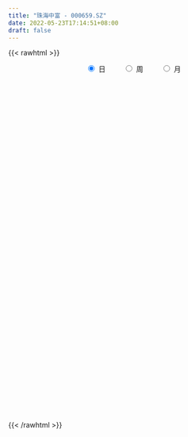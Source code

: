 ```yaml
---
title: "珠海中富 - 000659.SZ"
date: 2022-05-23T17:14:51+08:00
draft: false
---
```

{{< rawhtml >}}
    <div style="text-align: center">
        <label style="padding: 1rem;"><input style="margin-right: .5rem" type="radio" name="period" value="D" checked onclick="period_change(this)">日</label>
        <label style="padding: 1rem;"><input style="margin-right: .5rem" type="radio" name="period" value="W" onclick="period_change(this)">周</label>
        <label style="padding: 1rem;"><input style="margin-right: .5rem" type="radio" name="period" value="M" onclick="period_change(this)">月</label>
    </div>
    <div id="chart" style="height: 700px;"></div> 
    <script type="text/javascript">
        const D_v = [362666.22,259611.68,123914.5,295246.5,178537.87,127100.0,100347.98,83522.59,334611.1,216910.07,129121.4,125772.92,337450.92,234661.73,138011.16,94025.7,101506.98,63806.88,97694.88,200443.93,100001.6,104399.0,89368.96,129078.0,69363.2,84955.8,125288.69,63327.0,129797.23,180607.41,86431.78,81552.29,62897.3,62739.92,161888.41,130981.93,79838.21,68398.0,56365.5,255524.42,132847.6,185040.41,305395.13,329696.06,287568.32,213601.77,366186.18,496035.81,319228.66,328155.72,304871.94,257221.37,287673.2,292108.54,360146.1,167662.2,206585.54,246341.2,347968.5,198354.7,169740.9,99973.71,112642.9,148279.28,123499.0,128459.82,177037.13,272490.52,174397.58,141683.33,206267.0,147150.01,142733.81,197490.76,185902.08,775286.9,503029.21,450673.3,235689.59,239416.97,186116.06,178280.76,343451.45,237939.4,307236.33,436714.32,286190.47,252848.3,389693.58,251190.72,321204.79,181906.99,144265.68,155464.85,188450.01,249374.51,165746.23,197143.1,177452.01,177546.11,140671.5,145072.8,115012.72,116932.54,154277.04,129390.7,100523.4,255031.63,103558.7,175183.81,112018.49,155222.92,87077.82,140320.99,133847.11,106460.81,171597.6,158133.0,146595.96,102896.4,76706.0,85067.4,93466.17,92319.15,115990.4,374862.35,309726.13,210946.5,156369.36,141898.98,298999.71,214170.48,124975.23,121207.93,124153.4,136218.82,94029.64,91394.7,189158.26,92598.1,119922.0,107043.82,74910.4,103406.3,352540.72,659232.17,524031.47,397300.19,490969.26,430122.77,272840.45,173615.7,202637.8,201854.01,229187.7,131902.0,131964.8,102489.2,243112.92,221991.94,219257.0,192973.3,113367.0,115219.62,116068.0,246421.87,184792.4,202865.02,156263.0,115066.69,139994.7,116300.4,242378.39,384323.75,442218.6,235685.25,132199.19,167886.5,124604.22,152064.7,106588.86,149626.0,112758.51,153685.1,71148.0,89453.0,86999.0,101921.17,93423.28,136835.12,91966.5,94972.7,792058.02,542309.58,205723.4,359201.0,222605.1,186187.41,150677.01,177796.06,151986.24,176507.3,200011.32,146301.8,302762.21,282822.06,267992.92,232964.92,291404.39,161195.22,199350.9,175230.25,122702.3,186115.0,122509.0,122014.0,136127.01,128795.0,235604.0,144488.4,102927.81,143523.77,107637.69,145100.0,99137.0,109757.0,326505.62,240419.01,193749.51,105486.6,144053.0,96542.11,199938.01,138259.08,242795.31,114906.87,172796.01,86426.13,107152.3,73617.29,75890.22,101180.5,109376.83,141859.02,184118.44,499109.94,264304.05,280245.2,225949.09,144161.5]
const D_histogram = [0.0,-0.0114871795,-0.0180587625,-0.0186109855,-0.0217007901,-0.0287223749,-0.0339457165,-0.0319471789,-0.0497047723,-0.0488066541,-0.050191224,-0.0502668546,-0.0283437053,-0.0192438592,-0.0154236963,-0.0118869588,-0.0118770589,-0.0114984547,-0.0064151571,0.0077468642,0.0172665508,0.0156800007,0.0141996512,0.007087515,0.0044602796,0.0028571215,0.0089933064,0.012618252,0.0106213565,0.0147539218,0.0129054017,0.0150336613,0.0163177745,0.0150537564,0.0217972199,0.0216692544,0.0210207897,0.0206703459,0.0211161313,0.0328384839,0.0400904168,0.0453451981,0.0630092743,0.0797235455,0.0922318951,0.0961327177,0.1069784486,0.0920086114,0.0914274156,0.103515887,0.1175704159,0.1178126171,0.1059254205,0.0849029433,0.0692739974,0.0538579584,0.0316026267,0.0029643081,-0.0045676956,-0.0048471858,-0.0165096577,-0.0250851178,-0.0356862211,-0.0430908351,-0.0524728132,-0.0612063966,-0.0663835415,-0.0548689977,-0.0544308096,-0.0550903887,-0.0473434158,-0.0448364089,-0.0475574714,-0.0545807041,-0.0504061744,-0.0335734643,-0.0083363764,-0.0046626225,-0.0063900094,-0.0216084363,-0.0259286382,-0.0237706517,-0.016334856,-0.0187071308,-0.0072764424,0.0115848681,0.0226012238,0.0267951522,0.0079248686,-0.0008179316,-0.0142400245,-0.023477177,-0.032744437,-0.0382792483,-0.0468408328,-0.0682311474,-0.074049251,-0.0932457621,-0.0921671657,-0.0839705886,-0.0760181277,-0.0742058844,-0.0729771978,-0.0681832935,-0.0535925609,-0.0430767378,-0.034291712,-0.0167630579,-0.0086746278,0.0084088546,0.0231956086,0.0350766275,0.0386900288,0.0419492579,0.037061914,0.0310692468,0.0169689971,0.0150801471,0.0170807518,0.0124409131,0.010235612,0.0083721552,0.0074397401,0.005208276,0.0009913462,0.0225521828,0.0335613026,0.0321977886,0.0237156163,0.0137149103,0.0217625338,0.0189530239,0.0132716143,0.0118013236,0.0104679516,0.0022464934,-0.0028464784,-0.0044287527,-0.0043557269,-0.0051536216,-0.0089965257,-0.0106969668,-0.0096646797,-0.0056753047,0.014649384,0.044113888,0.0674511027,0.0817416811,0.0785775588,0.0593545296,0.0430638666,0.0255379264,0.0157563907,-0.0014577828,-0.0224248717,-0.0369358553,-0.0446408733,-0.0475743886,-0.0504458901,-0.0447167211,-0.0350715858,-0.0291412672,-0.0264219585,-0.0264357549,-0.0217198667,-0.0065790947,0.0072971401,0.0094259146,0.0040585311,-0.000629769,-0.006559759,-0.0071986154,-0.000642135,-0.0122541771,-0.0429135414,-0.0640228992,-0.0683213398,-0.0782945662,-0.0726162539,-0.0572600196,-0.0416177565,-0.0329031203,-0.0257215462,-0.0249241241,-0.0217313935,-0.0190696978,-0.0123696749,-0.0104814829,-0.0033880498,0.0091565067,0.013590243,0.0152295822,0.0392475114,0.0459490929,0.0438937943,0.0516737916,0.0542437436,0.0558424932,0.0483251301,0.0430360137,0.0354936358,0.026853444,0.0268513653,0.0264588081,0.0308871932,0.0201657641,0.0259918639,0.0258705636,0.0289888857,0.0294409648,0.0204729742,0.0098531809,-0.0044585636,-0.0184094146,-0.0268935425,-0.0352742463,-0.038603162,-0.0410559296,-0.0299738589,-0.019217334,-0.0162048725,-0.0111472811,-0.0158965649,-0.0099148189,-0.012176109,-0.0149904457,-0.0128643096,-0.0096382461,-0.0033172109,0.0020671875,-0.0036332766,-0.0089544661,-0.0239494053,-0.0371470753,-0.0407836227,-0.0483546821,-0.0400157738,-0.031623391,-0.0324998307,-0.0275785913,-0.0217713078,-0.0143871218,-0.0044543342,0.0110325632,0.0419272077,0.0603423682,0.068556391,0.0774478114,0.0803775997,0.0773194413]
const D_fast = [0.0,-0.0143589744,-0.025445248,-0.0306502174,-0.0391652195,-0.053367398,-0.0670771688,-0.0730654259,-0.1032492123,-0.1145527576,-0.1284851335,-0.1411274778,-0.1262902548,-0.1220013736,-0.1220371347,-0.1214721369,-0.1244315018,-0.1269275113,-0.1234480029,-0.1073492655,-0.0935129412,-0.0911794912,-0.0891099279,-0.0944501854,-0.0959623508,-0.0968512286,-0.0884667171,-0.0816872085,-0.0810287649,-0.0732077191,-0.0718298888,-0.0659432139,-0.060579657,-0.058080236,-0.0458874676,-0.0405981195,-0.0359913867,-0.0311742441,-0.0254494258,-0.0055174523,0.0117570849,0.0283481657,0.0617645605,0.0984097181,0.1339760414,0.1619100435,0.1995003865,0.2075327021,0.2298083602,0.2677758033,0.3112229362,0.3409182918,0.3555124502,0.3557157088,0.3574052623,0.3554537129,0.3410990379,0.3132017964,0.3045278687,0.3030365821,0.2872466957,0.2723999563,0.2528772976,0.2346999748,0.2121997934,0.1881646109,0.1663915806,0.164188875,0.1510193607,0.1365871844,0.1324983034,0.123796208,0.1091857776,0.0885173689,0.080090355,0.088529699,0.1116826928,0.1141907912,0.1108659019,0.0902453659,0.0794430044,0.075658328,0.0790104097,0.0719613523,0.08157293,0.1033304575,0.1199971192,0.1308898356,0.1140007692,0.1050534861,0.0880713871,0.0729649403,0.0555115711,0.0404069476,0.0201351549,-0.0183129465,-0.0426433628,-0.0851513144,-0.1071145094,-0.1199105795,-0.1309626506,-0.1477018783,-0.1647174912,-0.1769694102,-0.1757768179,-0.1760301792,-0.1758180814,-0.1624801918,-0.1565604186,-0.1373747226,-0.1167890665,-0.0961388907,-0.0828529821,-0.0691064386,-0.0647283041,-0.0629536596,-0.0728116599,-0.0709304732,-0.0646596805,-0.066189291,-0.065835689,-0.065606107,-0.0646785871,-0.0656079822,-0.0695770755,-0.0423781932,-0.0229787477,-0.0162928146,-0.0188460828,-0.0254180612,-0.0119298043,-0.0100010582,-0.0123645642,-0.010884524,-0.0096009082,-0.017260743,-0.0230653344,-0.0257547969,-0.0267707028,-0.0288570028,-0.0349490385,-0.0393237212,-0.040707604,-0.0381370552,-0.0141500206,0.0263429555,0.0665429458,0.1012689445,0.117749212,0.1133648151,0.1078401188,0.0966986602,0.0908562222,0.073277603,0.0467042962,0.0229593487,0.0040941124,-0.010733,-0.0262159741,-0.0316659854,-0.0307887466,-0.0321437447,-0.0360299256,-0.0426526608,-0.0433667392,-0.029870741,-0.0141702211,-0.0096849679,-0.0140377187,-0.0188834611,-0.0264533907,-0.028891901,-0.0224959543,-0.0371715407,-0.0785592904,-0.1156743729,-0.1370531485,-0.1666000165,-0.1790757676,-0.1780345382,-0.1727967142,-0.1723078582,-0.1715566706,-0.1769902795,-0.1792303973,-0.1813361261,-0.1777285218,-0.1784607006,-0.1722142799,-0.1573805968,-0.1495492997,-0.144102565,-0.1102727579,-0.0920839032,-0.0831657532,-0.062467308,-0.04633642,-0.0307770472,-0.0262131278,-0.0207432408,-0.0194122097,-0.0213390406,-0.0146282779,-0.0084061331,0.0037440503,-0.0019359377,0.010388128,0.0167344686,0.0271000122,0.0349123325,0.0310625854,0.0229060874,0.0074797019,-0.0110735027,-0.0262810162,-0.0434802817,-0.0564599878,-0.0691767378,-0.0655881318,-0.0596359404,-0.0606746971,-0.0584039259,-0.067127351,-0.0636243097,-0.0689296271,-0.0754915752,-0.0765815165,-0.0757650146,-0.0702732821,-0.0643720868,-0.0709808701,-0.0785406761,-0.0995229666,-0.1220074054,-0.1358398585,-0.1554995884,-0.1571646236,-0.1566780885,-0.1656794859,-0.1676528943,-0.1672884377,-0.1635010323,-0.1546818282,-0.1364367899,-0.0950603435,-0.061559591,-0.0362064705,-0.0079530972,0.015071091,0.0313427929]
const D_slow = [0.0,-0.0028717949,-0.0073864855,-0.0120392319,-0.0174644294,-0.0246450231,-0.0331314523,-0.041118247,-0.0535444401,-0.0657461036,-0.0782939096,-0.0908606232,-0.0979465495,-0.1027575143,-0.1066134384,-0.1095851781,-0.1125544429,-0.1154290565,-0.1170328458,-0.1150961297,-0.110779492,-0.1068594919,-0.1033095791,-0.1015377003,-0.1004226304,-0.0997083501,-0.0974600235,-0.0943054605,-0.0916501213,-0.0879616409,-0.0847352905,-0.0809768752,-0.0768974315,-0.0731339924,-0.0676846875,-0.0622673739,-0.0570121764,-0.0518445899,-0.0465655571,-0.0383559362,-0.0283333319,-0.0169970324,-0.0012447138,0.0186861725,0.0417441463,0.0657773257,0.0925219379,0.1155240907,0.1383809446,0.1642599164,0.1936525204,0.2231056746,0.2495870298,0.2708127656,0.2881312649,0.3015957545,0.3094964112,0.3102374882,0.3090955643,0.3078837679,0.3037563535,0.297485074,0.2885635187,0.27779081,0.2646726066,0.2493710075,0.2327751221,0.2190578727,0.2054501703,0.1916775731,0.1798417192,0.1686326169,0.1567432491,0.143098073,0.1304965294,0.1221031634,0.1200190693,0.1188534136,0.1172559113,0.1118538022,0.1053716427,0.0994289797,0.0953452657,0.090668483,0.0888493724,0.0917455894,0.0973958954,0.1040946834,0.1060759006,0.1058714177,0.1023114116,0.0964421173,0.0882560081,0.078686196,0.0669759878,0.0499182009,0.0314058882,0.0080944477,-0.0149473438,-0.0359399909,-0.0549445228,-0.0734959939,-0.0917402934,-0.1087861167,-0.122184257,-0.1329534414,-0.1415263694,-0.1457171339,-0.1478857908,-0.1457835772,-0.139984675,-0.1312155182,-0.121543011,-0.1110556965,-0.101790218,-0.0940229063,-0.089780657,-0.0860106203,-0.0817404323,-0.078630204,-0.076071301,-0.0739782622,-0.0721183272,-0.0708162582,-0.0705684217,-0.064930376,-0.0565400503,-0.0484906032,-0.0425616991,-0.0391329715,-0.0336923381,-0.0289540821,-0.0256361785,-0.0226858476,-0.0200688597,-0.0195072364,-0.020218856,-0.0213260442,-0.0224149759,-0.0237033813,-0.0259525127,-0.0286267544,-0.0310429243,-0.0324617505,-0.0287994045,-0.0177709325,-0.0009081568,0.0195272634,0.0391716531,0.0540102855,0.0647762522,0.0711607338,0.0750998315,0.0747353858,0.0691291679,0.059895204,0.0487349857,0.0368413886,0.024229916,0.0130507358,0.0042828393,-0.0030024775,-0.0096079671,-0.0162169058,-0.0216468725,-0.0232916462,-0.0214673612,-0.0191108825,-0.0180962498,-0.018253692,-0.0198936318,-0.0216932856,-0.0218538193,-0.0249173636,-0.035645749,-0.0516514738,-0.0687318087,-0.0883054503,-0.1064595137,-0.1207745186,-0.1311789577,-0.1394047378,-0.1458351244,-0.1520661554,-0.1574990038,-0.1622664282,-0.165358847,-0.1679792177,-0.1688262301,-0.1665371035,-0.1631395427,-0.1593321472,-0.1495202693,-0.1380329961,-0.1270595475,-0.1141410996,-0.1005801637,-0.0866195404,-0.0745382579,-0.0637792545,-0.0549058455,-0.0481924845,-0.0414796432,-0.0348649412,-0.0271431429,-0.0221017019,-0.0156037359,-0.009136095,-0.0018888736,0.0054713677,0.0105896112,0.0130529064,0.0119382655,0.0073359119,0.0006125263,-0.0082060353,-0.0178568258,-0.0281208082,-0.0356142729,-0.0404186064,-0.0444698246,-0.0472566448,-0.0512307861,-0.0537094908,-0.0567535181,-0.0605011295,-0.0637172069,-0.0661267684,-0.0669560712,-0.0664392743,-0.0673475934,-0.06958621,-0.0755735613,-0.0848603301,-0.0950562358,-0.1071449063,-0.1171488498,-0.1250546975,-0.1331796552,-0.140074303,-0.14551713,-0.1491139104,-0.150227494,-0.1474693532,-0.1369875512,-0.1219019592,-0.1047628615,-0.0854009086,-0.0653065087,-0.0459766484]
const D_data = [['2021-05-12', 3.61, 3.8, 3.6, 3.93],['2021-05-13', 3.8, 3.62, 3.61, 3.91],['2021-05-14', 3.68, 3.62, 3.55, 3.69],['2021-05-17', 3.62, 3.66, 3.36, 3.7],['2021-05-18', 3.68, 3.6, 3.55, 3.71],['2021-05-19', 3.59, 3.5, 3.46, 3.61],['2021-05-20', 3.52, 3.46, 3.44, 3.54],['2021-05-21', 3.52, 3.51, 3.44, 3.53],['2021-05-24', 3.51, 3.18, 3.16, 3.51],['2021-05-25', 3.17, 3.32, 3.1, 3.35],['2021-05-26', 3.35, 3.24, 3.21, 3.35],['2021-05-27', 3.23, 3.2, 3.16, 3.27],['2021-05-28', 3.2, 3.49, 3.19, 3.52],['2021-05-31', 3.41, 3.38, 3.34, 3.56],['2021-06-01', 3.38, 3.32, 3.27, 3.43],['2021-06-02', 3.3, 3.31, 3.3, 3.42],['2021-06-03', 3.31, 3.25, 3.21, 3.32],['2021-06-04', 3.22, 3.23, 3.19, 3.25],['2021-06-07', 3.2, 3.28, 3.2, 3.31],['2021-06-08', 3.28, 3.43, 3.23, 3.49],['2021-06-09', 3.41, 3.43, 3.38, 3.49],['2021-06-10', 3.43, 3.31, 3.3, 3.44],['2021-06-11', 3.32, 3.3, 3.29, 3.37],['2021-06-15', 3.3, 3.2, 3.13, 3.3],['2021-06-16', 3.2, 3.22, 3.17, 3.24],['2021-06-17', 3.23, 3.21, 3.14, 3.23],['2021-06-18', 3.21, 3.31, 3.18, 3.35],['2021-06-21', 3.34, 3.3, 3.23, 3.34],['2021-06-22', 3.29, 3.23, 3.18, 3.34],['2021-06-23', 3.24, 3.31, 3.23, 3.46],['2021-06-24', 3.28, 3.24, 3.22, 3.3],['2021-06-25', 3.24, 3.29, 3.2, 3.32],['2021-06-28', 3.26, 3.29, 3.25, 3.32],['2021-06-29', 3.29, 3.26, 3.24, 3.29],['2021-06-30', 3.24, 3.38, 3.23, 3.42],['2021-07-01', 3.42, 3.32, 3.31, 3.45],['2021-07-02', 3.33, 3.32, 3.27, 3.37],['2021-07-05', 3.33, 3.33, 3.28, 3.36],['2021-07-06', 3.3, 3.35, 3.3, 3.36],['2021-07-07', 3.34, 3.54, 3.32, 3.58],['2021-07-08', 3.54, 3.56, 3.51, 3.62],['2021-07-09', 3.56, 3.6, 3.47, 3.64],['2021-07-12', 3.61, 3.86, 3.61, 3.9],['2021-07-13', 3.87, 4.0, 3.83, 4.02],['2021-07-14', 4.0, 4.1, 3.97, 4.14],['2021-07-15', 4.11, 4.12, 4.01, 4.15],['2021-07-16', 4.15, 4.34, 4.15, 4.46],['2021-07-19', 4.4, 4.1, 4.05, 4.47],['2021-07-20', 4.09, 4.33, 4.06, 4.37],['2021-07-21', 4.33, 4.62, 4.33, 4.62],['2021-07-22', 4.64, 4.83, 4.57, 4.84],['2021-07-23', 4.86, 4.82, 4.69, 4.92],['2021-07-26', 4.75, 4.76, 4.61, 4.9],['2021-07-27', 4.79, 4.67, 4.6, 4.91],['2021-07-28', 4.66, 4.74, 4.22, 4.79],['2021-07-29', 4.78, 4.75, 4.66, 4.84],['2021-07-30', 4.75, 4.64, 4.53, 4.78],['2021-08-02', 4.62, 4.48, 4.46, 4.66],['2021-08-03', 4.53, 4.69, 4.5, 4.76],['2021-08-04', 4.62, 4.8, 4.62, 4.9],['2021-08-05', 4.8, 4.66, 4.63, 4.85],['2021-08-06', 4.63, 4.67, 4.59, 4.73],['2021-08-09', 4.54, 4.61, 4.54, 4.67],['2021-08-10', 4.59, 4.61, 4.57, 4.71],['2021-08-11', 4.63, 4.54, 4.53, 4.67],['2021-08-12', 4.55, 4.49, 4.47, 4.61],['2021-08-13', 4.5, 4.48, 4.36, 4.52],['2021-08-16', 4.48, 4.69, 4.48, 4.73],['2021-08-17', 4.72, 4.57, 4.56, 4.74],['2021-08-18', 4.58, 4.54, 4.48, 4.65],['2021-08-19', 4.53, 4.65, 4.43, 4.68],['2021-08-20', 4.65, 4.6, 4.52, 4.72],['2021-08-23', 4.6, 4.52, 4.5, 4.68],['2021-08-24', 4.5, 4.42, 4.34, 4.54],['2021-08-25', 4.43, 4.53, 4.41, 4.56],['2021-08-26', 4.56, 4.73, 4.56, 4.98],['2021-08-27', 4.73, 4.95, 4.7, 4.98],['2021-08-30', 4.95, 4.77, 4.75, 5.18],['2021-08-31', 4.84, 4.72, 4.63, 4.87],['2021-09-01', 4.74, 4.51, 4.47, 4.8],['2021-09-02', 4.52, 4.59, 4.47, 4.72],['2021-09-03', 4.6, 4.66, 4.54, 4.74],['2021-09-06', 4.75, 4.75, 4.56, 5.0],['2021-09-07', 4.71, 4.64, 4.54, 4.72],['2021-09-08', 4.64, 4.84, 4.56, 4.86],['2021-09-09', 4.8, 5.03, 4.8, 5.1],['2021-09-10', 5.08, 5.04, 4.94, 5.15],['2021-09-13', 5.05, 5.03, 4.98, 5.18],['2021-09-14', 5.03, 4.73, 4.68, 5.05],['2021-09-15', 4.8, 4.8, 4.64, 4.84],['2021-09-16', 4.8, 4.69, 4.66, 5.05],['2021-09-17', 4.78, 4.68, 4.63, 4.79],['2021-09-22', 4.65, 4.62, 4.54, 4.73],['2021-09-23', 4.63, 4.61, 4.58, 4.75],['2021-09-24', 4.6, 4.51, 4.49, 4.65],['2021-09-27', 4.46, 4.23, 4.2, 4.53],['2021-09-28', 4.23, 4.3, 3.9, 4.36],['2021-09-29', 4.2, 4.0, 3.98, 4.26],['2021-09-30', 4.03, 4.13, 3.93, 4.2],['2021-10-08', 4.14, 4.17, 4.1, 4.3],['2021-10-11', 4.17, 4.14, 4.09, 4.22],['2021-10-12', 4.13, 4.02, 3.97, 4.13],['2021-10-13', 4.03, 3.95, 3.87, 4.04],['2021-10-14', 3.92, 3.94, 3.84, 3.97],['2021-10-15', 4.05, 4.05, 3.98, 4.15],['2021-10-18', 4.06, 4.01, 3.93, 4.1],['2021-10-19', 4.05, 3.99, 3.98, 4.07],['2021-10-20', 4.02, 4.13, 3.93, 4.26],['2021-10-21', 4.1, 4.05, 4.03, 4.15],['2021-10-22', 4.06, 4.21, 4.05, 4.26],['2021-10-25', 4.21, 4.26, 4.14, 4.27],['2021-10-26', 4.26, 4.3, 4.15, 4.37],['2021-10-27', 4.34, 4.25, 4.23, 4.34],['2021-10-28', 4.27, 4.28, 4.12, 4.31],['2021-10-29', 4.35, 4.19, 4.14, 4.35],['2021-11-01', 4.22, 4.16, 4.15, 4.25],['2021-11-02', 4.14, 4.01, 3.96, 4.19],['2021-11-03', 4.06, 4.12, 4.03, 4.29],['2021-11-04', 4.16, 4.17, 4.09, 4.23],['2021-11-05', 4.19, 4.08, 4.08, 4.21],['2021-11-08', 4.08, 4.09, 4.06, 4.15],['2021-11-09', 4.09, 4.08, 4.04, 4.14],['2021-11-10', 4.05, 4.08, 4.01, 4.11],['2021-11-11', 4.1, 4.05, 4.03, 4.12],['2021-11-12', 4.04, 4.0, 3.97, 4.06],['2021-11-15', 4.01, 4.37, 4.0, 4.39],['2021-11-16', 4.38, 4.34, 4.26, 4.53],['2021-11-17', 4.27, 4.23, 4.15, 4.37],['2021-11-18', 4.23, 4.13, 4.12, 4.25],['2021-11-19', 4.13, 4.07, 4.06, 4.16],['2021-11-22', 4.08, 4.3, 4.05, 4.37],['2021-11-23', 4.32, 4.19, 4.16, 4.32],['2021-11-24', 4.17, 4.14, 4.11, 4.22],['2021-11-25', 4.16, 4.18, 4.08, 4.2],['2021-11-26', 4.18, 4.18, 4.11, 4.24],['2021-11-29', 4.12, 4.07, 4.06, 4.13],['2021-11-30', 4.1, 4.07, 4.05, 4.13],['2021-12-01', 4.09, 4.09, 4.05, 4.12],['2021-12-02', 4.07, 4.1, 4.03, 4.22],['2021-12-03', 4.1, 4.08, 4.05, 4.13],['2021-12-06', 4.08, 4.02, 4.02, 4.08],['2021-12-07', 4.02, 4.02, 4.0, 4.07],['2021-12-08', 4.03, 4.04, 4.01, 4.06],['2021-12-09', 4.05, 4.08, 4.03, 4.12],['2021-12-10', 4.1, 4.35, 4.05, 4.37],['2021-12-13', 4.37, 4.62, 4.36, 4.7],['2021-12-14', 4.58, 4.73, 4.56, 4.79],['2021-12-15', 4.73, 4.78, 4.71, 4.9],['2021-12-16', 4.79, 4.66, 4.59, 4.85],['2021-12-17', 4.65, 4.46, 4.4, 4.65],['2021-12-20', 4.48, 4.45, 4.39, 4.67],['2021-12-21', 4.5, 4.38, 4.34, 4.5],['2021-12-22', 4.38, 4.43, 4.36, 4.49],['2021-12-23', 4.43, 4.28, 4.24, 4.43],['2021-12-24', 4.3, 4.13, 4.1, 4.32],['2021-12-27', 4.13, 4.1, 4.09, 4.19],['2021-12-28', 4.1, 4.1, 4.05, 4.15],['2021-12-29', 4.13, 4.1, 4.09, 4.16],['2021-12-30', 4.11, 4.05, 4.01, 4.12],['2021-12-31', 4.05, 4.13, 4.02, 4.16],['2022-01-04', 4.14, 4.19, 4.13, 4.24],['2022-01-05', 4.18, 4.16, 4.13, 4.25],['2022-01-06', 4.15, 4.12, 4.09, 4.17],['2022-01-07', 4.13, 4.07, 4.06, 4.15],['2022-01-10', 4.08, 4.12, 4.03, 4.14],['2022-01-11', 4.12, 4.29, 4.1, 4.34],['2022-01-12', 4.29, 4.35, 4.25, 4.38],['2022-01-13', 4.33, 4.25, 4.25, 4.51],['2022-01-14', 4.27, 4.15, 4.12, 4.3],['2022-01-17', 4.12, 4.13, 4.11, 4.18],['2022-01-18', 4.14, 4.08, 4.07, 4.21],['2022-01-19', 4.07, 4.12, 4.06, 4.2],['2022-01-20', 4.16, 4.22, 4.09, 4.29],['2022-01-21', 4.23, 3.97, 3.81, 4.25],['2022-01-24', 3.97, 3.59, 3.57, 3.98],['2022-01-25', 3.56, 3.52, 3.51, 3.7],['2022-01-26', 3.56, 3.6, 3.5, 3.63],['2022-01-27', 3.58, 3.42, 3.39, 3.6],['2022-01-28', 3.42, 3.53, 3.42, 3.6],['2022-02-07', 3.55, 3.64, 3.55, 3.67],['2022-02-08', 3.7, 3.67, 3.61, 3.7],['2022-02-09', 3.69, 3.6, 3.59, 3.69],['2022-02-10', 3.62, 3.58, 3.52, 3.63],['2022-02-11', 3.6, 3.48, 3.48, 3.62],['2022-02-14', 3.5, 3.48, 3.45, 3.52],['2022-02-15', 3.49, 3.45, 3.4, 3.49],['2022-02-16', 3.46, 3.49, 3.42, 3.5],['2022-02-17', 3.47, 3.42, 3.42, 3.49],['2022-02-18', 3.4, 3.48, 3.38, 3.48],['2022-02-21', 3.47, 3.58, 3.45, 3.6],['2022-02-22', 3.58, 3.51, 3.48, 3.58],['2022-02-23', 3.52, 3.48, 3.46, 3.53],['2022-02-24', 3.49, 3.83, 3.46, 3.83],['2022-02-25', 3.74, 3.71, 3.66, 3.88],['2022-02-28', 3.65, 3.63, 3.59, 3.71],['2022-03-01', 3.62, 3.79, 3.56, 3.83],['2022-03-02', 3.8, 3.78, 3.75, 3.9],['2022-03-03', 3.78, 3.81, 3.77, 3.88],['2022-03-04', 3.77, 3.71, 3.7, 3.82],['2022-03-07', 3.73, 3.73, 3.68, 3.85],['2022-03-08', 3.8, 3.69, 3.64, 3.83],['2022-03-09', 3.7, 3.65, 3.48, 3.72],['2022-03-10', 3.71, 3.75, 3.68, 3.82],['2022-03-11', 3.71, 3.76, 3.68, 3.83],['2022-03-14', 3.75, 3.85, 3.74, 3.93],['2022-03-15', 3.87, 3.66, 3.66, 3.91],['2022-03-16', 3.69, 3.87, 3.69, 3.89],['2022-03-17', 3.91, 3.83, 3.82, 3.93],['2022-03-18', 3.8, 3.9, 3.76, 3.96],['2022-03-21', 3.89, 3.9, 3.83, 3.93],['2022-03-22', 3.89, 3.78, 3.76, 3.89],['2022-03-23', 3.77, 3.72, 3.68, 3.8],['2022-03-24', 3.73, 3.61, 3.6, 3.74],['2022-03-25', 3.61, 3.53, 3.52, 3.65],['2022-03-28', 3.5, 3.52, 3.43, 3.57],['2022-03-29', 3.52, 3.45, 3.45, 3.54],['2022-03-30', 3.48, 3.45, 3.42, 3.52],['2022-03-31', 3.45, 3.41, 3.4, 3.48],['2022-04-01', 3.38, 3.57, 3.36, 3.65],['2022-04-06', 3.54, 3.6, 3.51, 3.67],['2022-04-07', 3.6, 3.52, 3.47, 3.6],['2022-04-08', 3.48, 3.55, 3.41, 3.62],['2022-04-11', 3.55, 3.41, 3.39, 3.56],['2022-04-12', 3.41, 3.53, 3.37, 3.54],['2022-04-13', 3.53, 3.42, 3.41, 3.53],['2022-04-14', 3.45, 3.38, 3.37, 3.45],['2022-04-15', 3.46, 3.42, 3.4, 3.62],['2022-04-18', 3.38, 3.43, 3.26, 3.48],['2022-04-19', 3.42, 3.48, 3.42, 3.63],['2022-04-20', 3.48, 3.49, 3.43, 3.51],['2022-04-21', 3.45, 3.34, 3.33, 3.5],['2022-04-22', 3.28, 3.3, 3.25, 3.34],['2022-04-25', 3.26, 3.1, 3.06, 3.37],['2022-04-26', 3.07, 3.01, 2.98, 3.17],['2022-04-27', 2.98, 3.04, 2.72, 3.11],['2022-04-28', 2.97, 2.91, 2.85, 3.02],['2022-04-29', 2.94, 3.06, 2.93, 3.1],['2022-05-05', 3.01, 3.06, 2.98, 3.07],['2022-05-06', 2.99, 2.92, 2.9, 3.02],['2022-05-09', 2.96, 2.96, 2.88, 3.01],['2022-05-10', 2.92, 2.96, 2.9, 2.98],['2022-05-11', 2.96, 2.98, 2.95, 3.05],['2022-05-12', 2.93, 3.03, 2.92, 3.08],['2022-05-13', 3.02, 3.15, 2.99, 3.17],['2022-05-16', 3.17, 3.47, 3.12, 3.47],['2022-05-17', 3.6, 3.47, 3.39, 3.69],['2022-05-18', 3.37, 3.45, 3.35, 3.58],['2022-05-19', 3.48, 3.55, 3.39, 3.61],['2022-05-20', 3.58, 3.56, 3.48, 3.65],['2022-05-23', 3.58, 3.54, 3.5, 3.59]]
const W_v = [896645.9900000001,939902.5700000001,497372.31,668385.1,534713.59,305669.48,458223.58,441761.16,817531.35,741669.79,422372.8099999999,375432.03,459447.3199999999,347894.02,438066.89,588181.55,513883.58,419543.37,341588.03,497014.67,643902.45,418352.64,777905.3100000001,1007117.4399999999,425313.06,939953.0700000001,630161.59,599941.1799999999,656960.37,698735.65,341425.49,160962.19,592318.48,347382.75,491719.0,768714.49,557619.51,264935.57,390732.77,545502.51,1013023.1200000001,449298.55,1375642.4300000002,1479149.1199999999,988234.84,669010.7200000001,586723.9500000001,746526.27,658602.16,637331.63,838498.72,757038.2,591665.2799999999,953676.9500000001,706772.25,829152.34,3168361.0299999998,2099584.6400000001,974412.6900000001,568333.61,939348.55,1574647.8599999999,641053.45,2028614.4100000001,1406434.3300000001,1363450.95,832382.76,1906648.6500000001,1253099.2999999998,1176567.7,1510388.5900000001,957074.0700000001,511089.68,770045.22,1449441.73,359077.4,540118.9399999999,575363.99,443697.74,320099.23,344011.44,1482478.1699999999,1484130.8800000001,1441495.3500000001,1083098.0299999998,789638.9000000001,592577.5,674472.86,803740.05,714383.1099999999,955681.87,235302.5,1843153.23,689782.8500000001,687081.52,260136.75,335482.84,235060.91,294982.71,191792.88,285836.09,264530.22,244499.13,197155.91,448979.17,236096.79,147596.6,366406.66,442604.96,303081.2,162919.47,306404.87,271528.93,58551.86,162522.99,1835543.9600000002,1519277.1100000001,631406.67,314716.9,376383.56,234769.08,279071.34,445145.81,702998.34,1028968.48,344147.63,286982.4,376031.09,280177.38,229432.8,627467.4299999999,399715.09,523354.11,712766.6700000002,569736.46,715766.24,600270.3,326246.37,257421.52,329009.11,231495.52,249905.61,231399.19,114555.96,244646.98,316187.91,307337.89,2241414.21,1312141.4299999999,1130879.96,401200.62,509025.24,1895940.3399999999,1766774.51,1644259.71,880164.61,912780.01,722593.76,575724.35,367718.22,323599.57,937200.0900000001,303757.15,389431.24,123216.8,58715.57,325506.9199999999,216147.37,234685.32,267270.75,575869.96,964503.6899999999,571249.8100000001,680388.51,541880.89,407913.15,916167.21,2197601.1299999999,2050345.3699999999,1038156.59,1763879.22,1444989.1400000001,1541122.8499999999,565539.1899999999,752492.4099999999,1374022.0600000001,1300299.8500000001,669967.4,928627.96,1492053.25,1907289.1500000001,549050.23,608578.03,738150.1199999999,700160.79,298874.71,1337987.52,784754.9399999999,1143866.4099999999,632012.4500000001,591908.37,408685.69,541715.7100000001,498345.77,698175.9300000001,1502447.46,1705513.5,1314175.5800000001,1062379.01,689918.13,941988.4399999999,1804442.76,1290176.6799999999,1611531.97,1396844.3799999999,488180.54,789715.85,177546.11,671966.6,763688.24,628487.3300000001,685683.77,463549.12,1193803.3199999998,883506.7500000001,603399.52,757823.24,2501655.8600000003,1080135.6599999999,831460.8600000001,640816.92,906410.29,998063.9300000001,1102593.76,674723.17,442944.45,1658141.9199999999,1124393.9199999999,852602.72,1377946.5,844593.67,745049.01,390939.98,788137.3100000001,780250.23,868695.2799999999,193578.43,501923.86,1453726.72,144161.5]
const W_histogram = [0.0,0.0076581197,0.0024665254,0.0009746892,-0.0179057031,-0.0262327011,-0.026172378,-0.0310093809,-0.0468879887,-0.0502408881,-0.055025292,-0.0641597748,-0.0575267793,-0.0597347536,-0.0576595338,-0.0554297661,-0.0390537973,-0.0362787131,-0.0293276552,-0.0085695406,0.0204121033,0.0351133612,0.0553294944,0.0886653773,0.1059386744,0.0820030014,0.0601096093,0.0309343155,0.0120554877,-0.0504616632,-0.0801404842,-0.0932419966,-0.0746322006,-0.0535444176,-0.0408213713,-0.0288096897,-0.0120642971,-0.0002221734,0.0162226955,0.021889901,0.0268366666,0.0086752081,0.0178055485,0.0103374645,-0.0058899089,-0.030572405,-0.0528090639,-0.0511668455,-0.0715415226,-0.075128706,-0.106763309,-0.1183379261,-0.1164628561,-0.0913125719,-0.0814020827,-0.0539359988,0.0030001811,0.0339346381,0.057083566,0.0669891218,0.0851528106,0.0690556878,0.0602507699,0.0729333021,0.0733637937,0.0812414051,0.0906358972,0.1213419175,0.1622430145,0.1955331207,0.1918677215,0.1845776442,0.1724244504,0.128749301,0.1132615962,0.0834479722,0.046027824,0.0082494798,-0.0111991813,-0.0347066884,-0.0390251433,-0.0405735948,-0.0287250346,-0.0288186137,-0.0376030586,-0.0353341538,-0.0465972819,-0.0471382673,-0.0510338505,-0.0509679116,-0.056602554,-0.0551749982,-0.0377828938,-0.03354631,-0.0345100982,-0.0386042001,-0.0481867754,-0.052939138,-0.0523797012,-0.0566971704,-0.0573340703,-0.0580527039,-0.0554616976,-0.060378339,-0.0581180963,-0.0634709005,-0.0648738528,-0.0501779994,-0.0356203911,-0.0205550268,-0.0084670195,-0.0039649503,-0.0069972757,-0.0062808097,-0.0025997403,0.0314703914,0.0374195173,0.0342802649,0.0312746158,0.0246099269,0.0184978122,0.0091812274,0.0110871405,0.0269218599,0.0276210838,0.0225631236,0.0230448656,0.0230919482,0.0151533756,0.0013148114,-0.0161374864,-0.0297977302,-0.0268954712,-0.0341246496,-0.0204438555,-0.0192165587,-0.0232627048,-0.0258817801,-0.029324639,-0.0266547459,-0.0234235902,-0.0218711712,-0.0220406601,-0.0174866978,-0.0159146279,-0.0207249249,-0.0164726329,0.0162489056,0.023580583,0.0375346628,0.0452498416,0.0485470221,0.0749568369,0.0798363767,0.0854614632,0.0910641836,0.0897698614,0.0840158534,0.072385863,0.0543267187,0.0394425404,0.0227714885,0.0121842484,0.0033847474,-0.0063933701,-0.0105141187,-0.0140398412,-0.0188903188,-0.0319319221,-0.0314821766,-0.0155081943,0.008755866,0.0152260625,0.0248475908,0.0218434177,0.0218824005,0.0346258595,0.0750069378,0.0825596939,0.0798011981,0.0954314203,0.0934706929,0.0956902844,0.0804120908,0.0988184453,0.0975805517,0.0940833367,0.0731845017,0.0620908935,0.0811955745,0.0459274381,0.0261868569,0.0063047925,-0.0081708336,-0.0172039965,-0.0210368309,-0.0424211584,-0.0633779074,-0.0770800303,-0.1006573645,-0.1078990794,-0.108105458,-0.1055595411,-0.0979905251,-0.071492152,-0.0049992428,0.0664946005,0.0951038941,0.1085191847,0.0974206938,0.0911006749,0.1025774415,0.0835301578,0.0889169334,0.0619083894,0.0279951736,-0.021933486,-0.0524295629,-0.0792383475,-0.0842811017,-0.0867120661,-0.0929245315,-0.099055177,-0.0950147444,-0.082041819,-0.0773649617,-0.0543442219,-0.0311196418,-0.0369936135,-0.0396539255,-0.0438992004,-0.039880827,-0.0473953047,-0.0782289979,-0.0969951818,-0.1038019755,-0.0878413834,-0.0729251699,-0.0560883908,-0.0330590237,-0.0398271603,-0.0386609816,-0.0363238045,-0.0403123406,-0.047326569,-0.0634197981,-0.0778336224,-0.0666492975,-0.0283677628,-0.0024859428]
const W_fast = [0.0,0.0095726496,0.0049976867,0.0037495228,-0.0196072954,-0.0344924686,-0.04097524,-0.0535645881,-0.0811651932,-0.0970783146,-0.1156190414,-0.140793468,-0.1485421672,-0.16568383,-0.1780234936,-0.1896511674,-0.1830386479,-0.189333242,-0.1897140979,-0.1710983685,-0.1370136988,-0.1135341006,-0.0794855938,-0.0239833665,0.0197745991,0.0163396765,0.0094736867,-0.0119680282,-0.027832984,-0.1029655507,-0.1526794928,-0.1890915044,-0.1891397584,-0.1814380799,-0.1789203765,-0.1741111173,-0.160381799,-0.1485952185,-0.1280946758,-0.116954995,-0.1052990629,-0.1212917193,-0.1077099917,-0.1125937096,-0.1302935602,-0.1626191576,-0.1980580825,-0.2092075755,-0.2474676332,-0.2698369931,-0.3281624233,-0.369321522,-0.396562166,-0.3942400247,-0.4046800563,-0.390697972,-0.3330117468,-0.2935936303,-0.256173811,-0.2295209746,-0.1900690832,-0.1889022841,-0.1826445095,-0.1517286518,-0.1329572117,-0.1047692491,-0.0727157827,-0.011674283,0.0697875676,0.151960954,0.1962624852,0.2351168189,0.2660697377,0.2545819136,0.2674096079,0.2584579768,0.2325447847,0.1968288104,0.174580354,0.1423961748,0.1283214341,0.1166295839,0.1212968855,0.1139986529,0.0958134434,0.0892488098,0.0663363611,0.0540108089,0.037356763,0.0246807241,0.0048954432,-0.0074707506,0.0004756303,-0.0036743633,-0.0132656761,-0.027010828,-0.0486400971,-0.0666272442,-0.0791627327,-0.0976544946,-0.112624912,-0.1278567216,-0.1391311396,-0.1591423659,-0.1714116472,-0.1926321765,-0.210253592,-0.2081022385,-0.202449728,-0.1925231203,-0.1825518679,-0.1790410363,-0.1838226807,-0.1846764171,-0.1816452827,-0.1397075532,-0.1244035479,-0.1189727341,-0.1141597292,-0.1146719364,-0.1161595981,-0.123180876,-0.1185031778,-0.0959379935,-0.0883334986,-0.0877506779,-0.0815077195,-0.0756876499,-0.0798378785,-0.0933477399,-0.1148344093,-0.1359440857,-0.1397656944,-0.1555260353,-0.146956205,-0.150533048,-0.1603948702,-0.1694843906,-0.1802584092,-0.1842522026,-0.1868769444,-0.1907923182,-0.1964719721,-0.1962896842,-0.1986962714,-0.2086877995,-0.2085536657,-0.1717699009,-0.1585430778,-0.1352053322,-0.1161776931,-0.100743757,-0.055594733,-0.030756099,-0.0037656467,0.0246031196,0.0457512627,0.0610012181,0.0674676934,0.0629902288,0.0579666856,0.0469885058,0.0394473278,0.0314940136,0.0201175537,0.0133682753,0.0063325926,-0.0032404648,-0.0242650486,-0.0316858473,-0.0195889135,0.0068641133,0.0171408254,0.0329742514,0.0354309327,0.0409405157,0.0623404395,0.1214732523,0.1496659318,0.1668577356,0.2063458128,0.2277527587,0.2538949213,0.2587197504,0.3018307162,0.3249879605,0.3450115797,0.3424088702,0.3468379853,0.38624156,0.362455283,0.3492614161,0.3309555498,0.3144372153,0.3011030533,0.2920110112,0.2600213941,0.2232201682,0.1902480377,0.1415063624,0.1072898776,0.0800571346,0.0562131662,0.039284551,0.047909886,0.1131529845,0.2012704779,0.253655745,0.2942008318,0.3074575143,0.3239126642,0.3610337912,0.362869047,0.3904850559,0.3789536093,0.3520391869,0.2966271558,0.2530236881,0.2064053166,0.180292287,0.1561833061,0.1267397078,0.0958452681,0.0761320145,0.0685944852,0.053930102,0.0633647864,0.0788094561,0.063687081,0.0511132876,0.0358932126,0.0299413793,0.0105780754,-0.0398128673,-0.0828278466,-0.1155851342,-0.1215848879,-0.1248999669,-0.1220852855,-0.1073206744,-0.124045601,-0.1325446677,-0.1392884417,-0.153355063,-0.1722009337,-0.2041491123,-0.2380213422,-0.2434993417,-0.2123097477,-0.1870494134]
const W_slow = [0.0,0.0019145299,0.0025311613,0.0027748336,-0.0017015922,-0.0082597675,-0.014802862,-0.0225552072,-0.0342772044,-0.0468374264,-0.0605937494,-0.0766336931,-0.091015388,-0.1059490764,-0.1203639598,-0.1342214013,-0.1439848507,-0.1530545289,-0.1603864427,-0.1625288279,-0.1574258021,-0.1486474618,-0.1348150882,-0.1126487438,-0.0861640752,-0.0656633249,-0.0506359226,-0.0429023437,-0.0398884718,-0.0525038876,-0.0725390086,-0.0958495078,-0.1145075579,-0.1278936623,-0.1380990051,-0.1453014276,-0.1483175019,-0.1483730452,-0.1443173713,-0.1388448961,-0.1321357294,-0.1299669274,-0.1255155403,-0.1229311741,-0.1244036513,-0.1320467526,-0.1452490186,-0.1580407299,-0.1759261106,-0.1947082871,-0.2213991143,-0.2509835959,-0.2800993099,-0.3029274529,-0.3232779735,-0.3367619732,-0.336011928,-0.3275282684,-0.3132573769,-0.2965100965,-0.2752218938,-0.2579579719,-0.2428952794,-0.2246619539,-0.2063210055,-0.1860106542,-0.1633516799,-0.1330162005,-0.0924554469,-0.0435721667,0.0043947637,0.0505391747,0.0936452873,0.1258326126,0.1541480116,0.1750100047,0.1865169607,0.1885793306,0.1857795353,0.1771028632,0.1673465774,0.1572031787,0.15002192,0.1428172666,0.133416502,0.1245829635,0.1129336431,0.1011490762,0.0883906136,0.0756486357,0.0614979972,0.0477042476,0.0382585242,0.0298719467,0.0212444221,0.0115933721,-0.0004533218,-0.0136881062,-0.0267830315,-0.0409573241,-0.0552908417,-0.0698040177,-0.0836694421,-0.0987640268,-0.1132935509,-0.129161276,-0.1453797392,-0.1579242391,-0.1668293369,-0.1719680936,-0.1740848484,-0.175076086,-0.1768254049,-0.1783956074,-0.1790455424,-0.1711779446,-0.1618230653,-0.153252999,-0.1454343451,-0.1392818633,-0.1346574103,-0.1323621034,-0.1295903183,-0.1228598533,-0.1159545824,-0.1103138015,-0.1045525851,-0.0987795981,-0.0949912542,-0.0946625513,-0.0986969229,-0.1061463555,-0.1128702233,-0.1214013857,-0.1265123495,-0.1313164892,-0.1371321654,-0.1436026104,-0.1509337702,-0.1575974567,-0.1634533542,-0.168921147,-0.174431312,-0.1788029865,-0.1827816435,-0.1879628747,-0.1920810329,-0.1880188065,-0.1821236607,-0.172739995,-0.1614275346,-0.1492907791,-0.1305515699,-0.1105924757,-0.0892271099,-0.066461064,-0.0440185987,-0.0230146353,-0.0049181696,0.0086635101,0.0185241452,0.0242170173,0.0272630794,0.0281092663,0.0265109237,0.0238823941,0.0203724338,0.0156498541,0.0076668735,-0.0002036706,-0.0040807192,-0.0018917527,0.0019147629,0.0081266606,0.013587515,0.0190581152,0.02771458,0.0464663145,0.0671062379,0.0870565375,0.1109143925,0.1342820658,0.1582046369,0.1783076596,0.2030122709,0.2274074088,0.250928243,0.2692243684,0.2847470918,0.3050459854,0.316527845,0.3230745592,0.3246507573,0.3226080489,0.3183070498,0.3130478421,0.3024425525,0.2865980756,0.267328068,0.2421637269,0.2151889571,0.1881625926,0.1617727073,0.137275076,0.119402038,0.1181522273,0.1347758774,0.158551851,0.1856816471,0.2100368206,0.2328119893,0.2584563497,0.2793388891,0.3015681225,0.3170452198,0.3240440132,0.3185606418,0.305453251,0.2856436641,0.2645733887,0.2428953722,0.2196642393,0.1949004451,0.171146759,0.1506363042,0.1312950638,0.1177090083,0.1099290979,0.1006806945,0.0907672131,0.079792413,0.0698222063,0.0579733801,0.0384161306,0.0141673352,-0.0117831587,-0.0337435046,-0.051974797,-0.0659968947,-0.0742616507,-0.0842184407,-0.0938836861,-0.1029646372,-0.1130427224,-0.1248743647,-0.1407293142,-0.1601877198,-0.1768500442,-0.1839419849,-0.1845634706]
const W_data = [['2017-07-14', 4.63, 4.53, 4.46, 4.85],['2017-07-21', 4.69, 4.65, 4.24, 4.69],['2017-07-28', 4.67, 4.5, 4.43, 4.67],['2017-08-04', 4.49, 4.53, 4.26, 4.53],['2017-08-11', 4.53, 4.25, 4.23, 4.55],['2017-08-18', 4.29, 4.29, 4.25, 4.33],['2017-08-25', 4.28, 4.35, 4.25, 4.41],['2017-09-01', 4.38, 4.25, 4.24, 4.38],['2017-09-08', 4.24, 4.02, 3.96, 4.28],['2017-09-15', 4.01, 4.08, 3.89, 4.15],['2017-09-22', 4.09, 3.99, 3.94, 4.1],['2017-09-29', 3.9, 3.84, 3.8, 3.99],['2017-10-13', 3.88, 3.97, 3.8, 4.04],['2017-10-20', 4.0, 3.81, 3.77, 4.04],['2017-10-27', 3.82, 3.8, 3.69, 3.86],['2017-11-03', 3.8, 3.75, 3.65, 3.91],['2017-11-10', 3.75, 3.92, 3.74, 4.0],['2017-11-17', 3.92, 3.75, 3.74, 3.97],['2017-11-24', 3.75, 3.78, 3.66, 3.91],['2017-12-01', 3.78, 3.99, 3.75, 4.04],['2017-12-08', 4.0, 4.21, 3.97, 4.35],['2017-12-15', 4.17, 4.15, 4.13, 4.29],['2017-12-22', 4.15, 4.33, 4.05, 4.7],['2017-12-29', 4.23, 4.68, 4.23, 4.8],['2018-01-05', 4.64, 4.68, 4.53, 4.76],['2018-01-12', 4.64, 4.21, 4.06, 4.75],['2018-01-19', 4.15, 4.16, 3.86, 4.22],['2018-01-26', 4.19, 3.96, 3.96, 4.26],['2018-02-02', 3.85, 3.97, 3.84, 4.2],['2018-02-09', 3.96, 3.18, 3.18, 4.0],['2018-02-14', 3.16, 3.28, 3.15, 3.39],['2018-02-23', 3.29, 3.29, 3.25, 3.37],['2018-03-02', 3.3, 3.62, 3.27, 3.72],['2018-03-09', 3.6, 3.69, 3.48, 3.73],['2018-03-16', 3.67, 3.62, 3.46, 3.75],['2018-03-23', 3.62, 3.63, 3.61, 3.89],['2018-03-30', 3.56, 3.73, 3.5, 3.93],['2018-04-04', 3.74, 3.72, 3.6, 3.77],['2018-04-13', 3.71, 3.84, 3.66, 3.87],['2018-04-20', 3.77, 3.76, 3.54, 3.85],['2018-04-27', 3.7, 3.78, 3.47, 4.09],['2018-05-04', 3.77, 3.45, 3.41, 3.77],['2018-05-11', 3.46, 3.76, 3.25, 3.91],['2018-05-18', 3.69, 3.55, 3.43, 3.7],['2018-05-25', 3.57, 3.36, 3.33, 3.6],['2018-06-01', 3.36, 3.11, 3.05, 3.36],['2018-06-08', 3.13, 2.96, 2.9, 3.14],['2018-06-15', 3.01, 3.14, 2.94, 3.3],['2018-06-22', 3.03, 2.74, 2.54, 3.06],['2018-06-29', 2.76, 2.8, 2.59, 2.89],['2018-07-06', 2.72, 2.25, 2.19, 2.76],['2018-07-13', 2.25, 2.26, 2.07, 2.37],['2018-07-20', 2.3, 2.27, 2.21, 2.36],['2018-07-27', 2.26, 2.51, 2.25, 2.62],['2018-08-03', 2.51, 2.3, 2.23, 2.53],['2018-08-10', 2.3, 2.52, 2.19, 2.52],['2018-08-17', 2.5, 3.05, 2.46, 3.24],['2018-08-24', 2.94, 2.93, 2.83, 3.24],['2018-08-31', 2.94, 2.97, 2.86, 3.2],['2018-09-07', 2.95, 2.9, 2.82, 2.99],['2018-09-14', 2.89, 3.1, 2.88, 3.15],['2018-09-21', 3.13, 2.7, 2.48, 3.13],['2018-09-28', 2.68, 2.74, 2.6, 2.8],['2018-10-12', 2.69, 3.04, 2.66, 3.29],['2018-10-19', 2.91, 2.95, 2.62, 2.96],['2018-10-26', 3.0, 3.1, 2.94, 3.29],['2018-11-02', 3.07, 3.21, 3.07, 3.26],['2018-11-09', 3.26, 3.65, 3.19, 3.8],['2018-11-16', 3.61, 4.07, 3.46, 4.11],['2018-11-23', 4.01, 4.31, 3.98, 4.43],['2018-11-30', 4.3, 4.08, 3.75, 4.48],['2018-12-07', 4.11, 4.16, 3.93, 4.31],['2018-12-14', 4.19, 4.2, 4.05, 4.25],['2018-12-21', 4.18, 3.79, 3.77, 4.31],['2018-12-28', 3.77, 4.1, 3.51, 4.45],['2019-01-04', 4.12, 3.9, 3.82, 4.12],['2019-01-11', 3.9, 3.7, 3.68, 3.96],['2019-01-18', 3.72, 3.54, 3.53, 3.91],['2019-01-25', 3.56, 3.64, 3.49, 3.72],['2019-02-01', 3.61, 3.48, 3.33, 3.72],['2019-02-15', 3.48, 3.64, 3.36, 3.75],['2019-02-22', 3.67, 3.65, 3.56, 3.97],['2019-03-01', 3.67, 3.84, 3.59, 3.95],['2019-03-08', 3.87, 3.72, 3.69, 4.09],['2019-03-15', 3.64, 3.58, 3.43, 3.83],['2019-03-22', 3.56, 3.69, 3.54, 3.83],['2019-03-29', 3.62, 3.48, 3.39, 3.7],['2019-04-04', 3.51, 3.56, 3.5, 3.79],['2019-04-12', 3.58, 3.48, 3.42, 3.6],['2019-04-19', 3.47, 3.49, 3.4, 3.57],['2019-04-26', 3.48, 3.37, 3.35, 3.73],['2019-04-30', 3.36, 3.41, 3.34, 3.47],['2019-05-10', 3.37, 3.63, 3.36, 3.85],['2019-05-17', 3.6, 3.5, 3.46, 3.65],['2019-05-24', 3.5, 3.42, 3.3, 3.65],['2019-05-31', 3.4, 3.34, 3.33, 3.47],['2019-06-06', 3.33, 3.2, 3.19, 3.48],['2019-06-14', 3.2, 3.18, 3.16, 3.3],['2019-06-21', 3.18, 3.19, 3.04, 3.31],['2019-06-28', 3.19, 3.07, 3.06, 3.2],['2019-07-05', 3.11, 3.05, 3.01, 3.12],['2019-07-12', 3.06, 2.99, 2.98, 3.15],['2019-07-19', 2.98, 2.98, 2.92, 3.14],['2019-07-26', 2.97, 2.82, 2.8, 2.98],['2019-08-02', 2.83, 2.84, 2.67, 2.97],['2019-08-09', 2.86, 2.67, 2.66, 2.88],['2019-08-16', 2.67, 2.63, 2.55, 2.68],['2019-08-23', 2.66, 2.8, 2.65, 2.93],['2019-08-30', 2.7, 2.82, 2.62, 2.88],['2019-09-06', 2.8, 2.86, 2.73, 2.87],['2019-09-12', 2.9, 2.86, 2.84, 2.91],['2019-09-20', 2.87, 2.78, 2.73, 2.87],['2019-09-27', 2.8, 2.66, 2.6, 2.81],['2019-09-30', 2.66, 2.67, 2.65, 2.73],['2019-10-11', 2.67, 2.69, 2.61, 2.72],['2019-10-18', 2.72, 3.16, 2.7, 3.25],['2019-10-25', 3.13, 2.92, 2.9, 3.34],['2019-11-01', 2.9, 2.82, 2.79, 3.04],['2019-11-08', 2.81, 2.81, 2.79, 2.92],['2019-11-15', 2.79, 2.74, 2.63, 2.86],['2019-11-22', 2.71, 2.71, 2.7, 2.79],['2019-11-29', 2.71, 2.62, 2.6, 2.71],['2019-12-06', 2.63, 2.73, 2.6, 2.78],['2019-12-13', 2.75, 2.95, 2.7, 2.98],['2019-12-20', 2.95, 2.81, 2.66, 3.03],['2019-12-27', 2.81, 2.73, 2.7, 2.84],['2020-01-03', 2.73, 2.79, 2.68, 2.81],['2020-01-10', 2.78, 2.79, 2.75, 2.87],['2020-01-17', 2.79, 2.67, 2.67, 2.8],['2020-01-23', 2.67, 2.53, 2.52, 2.7],['2020-02-07', 2.28, 2.38, 2.05, 2.38],['2020-02-14', 2.37, 2.31, 2.29, 2.38],['2020-02-21', 2.31, 2.45, 2.31, 2.52],['2020-02-28', 2.35, 2.27, 2.27, 2.57],['2020-03-06', 2.29, 2.51, 2.29, 2.53],['2020-03-13', 2.55, 2.36, 2.25, 2.57],['2020-03-20', 2.38, 2.25, 2.17, 2.48],['2020-03-27', 2.2, 2.21, 2.12, 2.24],['2020-04-03', 2.2, 2.14, 2.1, 2.2],['2020-04-10', 2.16, 2.17, 2.15, 2.26],['2020-04-17', 2.17, 2.15, 2.13, 2.19],['2020-04-24', 2.14, 2.1, 2.1, 2.18],['2020-04-30', 2.1, 2.04, 1.97, 2.11],['2020-05-08', 2.03, 2.07, 2.02, 2.09],['2020-05-15', 2.08, 2.01, 1.98, 2.1],['2020-05-22', 2.0, 1.88, 1.88, 2.01],['2020-05-29', 1.89, 1.95, 1.86, 1.98],['2020-06-05', 1.96, 2.38, 1.94, 2.64],['2020-06-12', 2.3, 2.16, 2.09, 2.4],['2020-06-19', 2.14, 2.3, 2.1, 2.44],['2020-06-24', 2.36, 2.29, 2.23, 2.39],['2020-07-03', 2.27, 2.28, 2.24, 2.33],['2020-07-10', 2.27, 2.68, 2.27, 2.86],['2020-07-17', 2.67, 2.54, 2.51, 2.95],['2020-07-24', 2.55, 2.63, 2.54, 3.0],['2020-07-31', 2.66, 2.72, 2.59, 2.85],['2020-08-07', 2.72, 2.71, 2.68, 2.94],['2020-08-14', 2.73, 2.7, 2.62, 2.91],['2020-08-21', 2.69, 2.64, 2.61, 2.78],['2020-08-28', 2.63, 2.53, 2.47, 2.66],['2020-09-04', 2.52, 2.52, 2.47, 2.61],['2020-09-11', 2.52, 2.44, 2.38, 2.78],['2020-09-18', 2.44, 2.46, 2.4, 2.54],['2020-09-25', 2.47, 2.44, 2.36, 2.65],['2020-09-30', 2.41, 2.38, 2.36, 2.43],['2020-10-09', 2.39, 2.41, 2.39, 2.43],['2020-10-16', 2.41, 2.39, 2.36, 2.53],['2020-10-23', 2.39, 2.34, 2.33, 2.41],['2020-10-30', 2.33, 2.17, 2.15, 2.35],['2020-11-06', 2.18, 2.28, 2.15, 2.3],['2020-11-13', 2.28, 2.5, 2.26, 2.55],['2020-11-20', 2.49, 2.71, 2.49, 2.78],['2020-11-27', 2.7, 2.58, 2.5, 2.73],['2020-12-04', 2.57, 2.68, 2.51, 2.75],['2020-12-11', 2.69, 2.56, 2.56, 2.72],['2020-12-18', 2.55, 2.61, 2.51, 2.69],['2020-12-25', 2.62, 2.83, 2.47, 2.84],['2020-12-31', 2.85, 3.37, 2.85, 3.54],['2021-01-08', 3.43, 3.16, 3.08, 3.62],['2021-01-15', 3.2, 3.12, 3.01, 3.24],['2021-01-22', 3.13, 3.47, 3.13, 3.79],['2021-01-29', 3.5, 3.38, 3.25, 3.64],['2021-02-05', 3.27, 3.53, 3.17, 3.78],['2021-02-10', 3.44, 3.37, 3.33, 3.62],['2021-02-19', 3.48, 3.9, 3.45, 3.94],['2021-02-26', 3.91, 3.81, 3.71, 4.05],['2021-03-05', 3.85, 3.88, 3.48, 3.99],['2021-03-12', 3.9, 3.7, 3.54, 3.97],['2021-03-19', 3.72, 3.83, 3.68, 4.03],['2021-03-26', 3.79, 4.33, 3.79, 4.34],['2021-04-02', 4.36, 3.7, 3.35, 4.36],['2021-04-09', 3.71, 3.82, 3.6, 3.86],['2021-04-16', 3.86, 3.77, 3.72, 3.96],['2021-04-23', 3.77, 3.79, 3.72, 4.02],['2021-04-30', 3.77, 3.83, 3.6, 3.94],['2021-05-07', 3.82, 3.89, 3.75, 3.95],['2021-05-14', 3.89, 3.62, 3.39, 3.93],['2021-05-21', 3.62, 3.51, 3.36, 3.71],['2021-05-28', 3.51, 3.49, 3.1, 3.52],['2021-06-04', 3.41, 3.23, 3.19, 3.56],['2021-06-11', 3.2, 3.3, 3.2, 3.49],['2021-06-18', 3.3, 3.31, 3.13, 3.35],['2021-06-25', 3.34, 3.29, 3.18, 3.46],['2021-07-02', 3.26, 3.32, 3.23, 3.45],['2021-07-09', 3.33, 3.6, 3.28, 3.64],['2021-07-16', 3.61, 4.34, 3.61, 4.46],['2021-07-23', 4.4, 4.82, 4.05, 4.92],['2021-07-30', 4.75, 4.64, 4.22, 4.91],['2021-08-06', 4.62, 4.67, 4.46, 4.9],['2021-08-13', 4.54, 4.48, 4.36, 4.71],['2021-08-20', 4.48, 4.6, 4.43, 4.74],['2021-08-27', 4.6, 4.95, 4.34, 4.98],['2021-09-03', 4.95, 4.66, 4.47, 5.18],['2021-09-10', 4.75, 5.04, 4.54, 5.15],['2021-09-17', 5.05, 4.68, 4.63, 5.18],['2021-09-24', 4.65, 4.51, 4.49, 4.75],['2021-09-30', 4.46, 4.13, 3.9, 4.53],['2021-10-08', 4.14, 4.17, 4.1, 4.3],['2021-10-15', 4.17, 4.05, 3.84, 4.22],['2021-10-22', 4.06, 4.21, 3.93, 4.26],['2021-10-29', 4.21, 4.19, 4.12, 4.37],['2021-11-05', 4.22, 4.08, 3.96, 4.29],['2021-11-12', 4.08, 4.0, 3.97, 4.15],['2021-11-19', 4.01, 4.07, 4.0, 4.53],['2021-11-26', 4.08, 4.18, 4.05, 4.37],['2021-12-03', 4.12, 4.08, 4.03, 4.22],['2021-12-10', 4.08, 4.35, 4.0, 4.37],['2021-12-17', 4.37, 4.46, 4.36, 4.9],['2021-12-24', 4.48, 4.13, 4.1, 4.67],['2021-12-31', 4.13, 4.13, 4.01, 4.19],['2022-01-07', 4.14, 4.07, 4.06, 4.25],['2022-01-14', 4.08, 4.15, 4.03, 4.51],['2022-01-21', 4.12, 3.97, 3.81, 4.29],['2022-01-28', 3.97, 3.53, 3.39, 3.98],['2022-02-11', 3.55, 3.48, 3.48, 3.7],['2022-02-18', 3.5, 3.48, 3.38, 3.52],['2022-02-25', 3.47, 3.71, 3.45, 3.88],['2022-03-04', 3.65, 3.71, 3.56, 3.9],['2022-03-11', 3.73, 3.76, 3.48, 3.85],['2022-03-18', 3.75, 3.9, 3.66, 3.96],['2022-03-25', 3.89, 3.53, 3.52, 3.93],['2022-04-01', 3.5, 3.57, 3.36, 3.65],['2022-04-08', 3.54, 3.55, 3.41, 3.67],['2022-04-15', 3.55, 3.42, 3.37, 3.62],['2022-04-22', 3.38, 3.3, 3.25, 3.63],['2022-04-29', 3.26, 3.06, 2.72, 3.37],['2022-05-06', 3.01, 2.92, 2.9, 3.07],['2022-05-13', 2.96, 3.15, 2.88, 3.17],['2022-05-20', 3.17, 3.56, 3.12, 3.69],['2022-05-27', 3.58, 3.54, 3.5, 3.59]]
const M_v = [180494.8,117108.69,70187.81,203068.35,120449.33,297632.06,215616.12,96269.82,379286.8,337560.72,100613.72,54225.72,34142.93,85281.88,54984.27,60175.04,47524.99,63538.28,203266.69,124177.28,162660.92,197833.3,91656.29,65936.7,80791.7,306376.07,444757.47,268831.28,521890.76,425159.8700000001,477584.98,265767.36,162415.9,322149.54,319274.2,902395.8300000002,767107.37,864798.9000000003,317331.9,210348.22,572332.98,1171935.03,1359184.8500000001,508872.04,623878.5199999999,472728.41,1066906.6899999999,683888.21,165129.16,453960.25,551304.52,998340.88,1205301.27,845567.21,1606296.4300000002,2653467.6299999999,2104975.2800000007,1187457.9800000002,681005.71,1106457.0,1804836.8499999999,1864411.3099999998,2394933.3699999996,4612868.1600000001,3104347.4299999997,4839897.8099999996,6906910.4400000004,6504559.8099999996,7056699.0800000001,2940130.27,5502712.7400000002,5038590.46,1855102.8099999998,960738.1800000001,1273177.6100000001,1950212.3999999999,763055.37,976463.3199999999,1686415.54,1159342.1499999999,804236.9800000001,1601598.1499999997,458259.7000000001,730971.46,650858.47,1092146.6899999999,1658290.9199999999,1101630.27,3349195.3500000001,2375202.2200000002,2510586.3500000006,2120465.1899999995,3701719.5099999988,4046110.3499999996,3137698.5800000005,3703412.3900000006,3075601.3699999996,4580734.8499999996,3726320.7400000002,2196374.9700000002,1205994.4199999997,4334200.1899999995,3834821.1099999994,1405629.78,958257.4199999998,1292189.55,2200586.9399999995,1908744.2800000005,1915056.5,5989481.4100000001,2858804.8100000005,1162926.6700000002,1250556.7000000002,8164882.419999999,4913791.8499999996,4176639.2699999996,1923563.6300000004,6200706.9600000009,5354877.6499999985,1971600.8,1727270.8700000001,4405061.7999999998,2040100.25,1982979.1199999999,5157647.3400000008,3886458.9399999999,7817973.8400000008,6192451.1200000001,2389109.5299999998,1818459.1999999997,1370662.03,1385576.0200000005,1986131.53,1341578.7,2003888.9300000002,2737262.3700000001,2289291.5299999998,1994913.6099999996,1099502.0900000001,2140329.9700000002,1270119.6000000001,1882941.0700000001,4194159.7300000004,7929729.8999999994,4321785.6099999994,4091826.8199999994,4555813.2899999991,1791441.9200000002,4383122.5199999996,3972175.6699999999,2476779.1400000001,2600830.8200000003,1883829.9000000001,3751561.0499999998,4714221.8700000001,7071643.8200000012,9281694.9000000004,5377963.6400000006,9523945.7199999988,7903920.6499999994,4637562.4000000004,14939336.7899999972,15671379.8000000007,134856.0,14811405.7899999954,6094674.1200000001,8974543.8599999994,3053163.96,8631564.1500000004,6547848.8900000015,4774780.6500000004,3017111.8600000003,5054590.4500000011,7799597.4000000004,5110966.0999999996,3092695.3700000001,5126370.9699999988,4477013.9000000004,8341012.6199999992,9618407.1399999987,5600367.9500000002,3925140.6400000001,5460049.9000000004,9215821.1400000006,4524243.5599999996,5412400.540000001,3468358.9999999995,2212978.4099999997,2480507.0799999996,1419157.0499999998,2127296.9700000002,2906443.2500000005,3061105.7699999996,1834973.6000000001,2315127.46,2214193.9700000002,4871626.7400000002,2718892.9300000002,3452581.1000000001,7466580.9999999991,3723383.4700000007,5180549.7600000007,6297036.9299999997,3687650.7000000002,2196774.1599999997,3088725.2999999998,4170288.1100000003,3383580.3899999997,3480154.350000001,1057319.3399999999,1288551.1799999995,1345154.3500000001,1102486.3300000001,4065685.1999999997,1288006.4100000001,2664632.2499999995,1029251.6799999999,2263303.3000000003,2326130.3000000003,1185120.0199999998,982728.74,5260295.5299999993,6521505.0999999996,2627640.0600000001,2028381.1300000001,835055.1800000002,2460166.3099999996,4662678.79,6297370.3200000003,4233176.5099999998,5772455.6200000001,3121721.1600000001,3800145.3099999996,2227186.1199999996,5431132.6100000003,5185091.2300000004,4890086.5299999993,2241688.2799999998,3456791.4199999999,5544226.6800000016,3647884.8999999999,2981532.9399999999,4503258.4199999999,3063626.8000000007,2293390.5099999998]
const M_histogram = [0.0,-0.0020932194,-0.0169476879,-0.0540953599,-0.069558107,-0.0667586189,-0.0502609313,-0.0482639411,-0.0194018994,0.0054994908,0.0228544179,0.0229601255,0.0208182507,0.0091957143,-0.0033837665,-0.0009115045,0.0045111364,0.0074232869,0.0033337561,0.011342375,-0.0012724808,-0.004023955,-0.0119589328,-0.0174474151,-0.0339470227,-0.0425191578,-0.0405027271,-0.0291443469,-0.0026444562,0.0292568302,0.0389240366,0.0333897803,0.021585657,0.0120627775,0.0066240133,0.0202503184,0.0217914698,0.0264572816,0.0197834025,0.008202175,0.0017086858,-0.0193900007,-0.0406495295,-0.0505089737,-0.0571987326,-0.0618610803,-0.057604834,-0.0481312097,-0.0496164077,-0.0396296971,-0.0264149292,-0.0142791559,0.0004568061,0.0051106438,0.0130685657,0.0282919516,0.0468620562,0.0476488517,0.0471206498,0.0496324563,0.054889786,0.0603823534,0.0577089468,0.082925994,0.1406101789,0.3031766806,0.466319435,0.5136774981,0.5087613662,0.5138748778,0.5552274009,0.5985404771,0.4583586495,0.2985782459,0.2395339396,0.1278667543,0.0475741257,-0.1229440084,-0.2109321207,-0.3117238462,-0.4455618625,-0.4831954202,-0.5285231239,-0.5433752262,-0.5578941913,-0.5198642261,-0.4657437063,-0.3989419916,-0.3329812315,-0.2512925598,-0.1886059877,-0.1326639456,-0.0707840091,-0.0063694481,0.0075148708,0.0366418773,0.0696726469,0.1245175579,0.1730220434,0.1731913901,0.1833517349,0.2013891962,0.181905418,0.1281512823,0.054141068,0.0359340953,0.0350114935,0.0230015079,0.0302229697,0.0672389193,0.0707325403,0.0406176687,0.0595915466,0.1560852317,0.2482404712,0.2372616172,0.2206872677,0.2356884428,0.1617071766,0.0189215584,-0.0615744852,-0.0986685539,-0.2132715109,-0.2942484958,-0.2989837453,-0.32116225,-0.2512282244,-0.2411613408,-0.2348812174,-0.2537427935,-0.2574777789,-0.2496727189,-0.2159675592,-0.2087848465,-0.1709014853,-0.1364317709,-0.1068740211,-0.0944644071,-0.0868563748,-0.0639516208,-0.0765483125,-0.073547569,-0.033318734,0.0084275499,0.0342392614,0.0645867767,0.0890192298,0.0782662522,0.0866883372,0.0937263674,0.069958207,0.0547712593,0.0469104928,0.0701120328,0.1101304089,0.2387506697,0.2918119597,0.2927913384,0.2291374575,0.2235137883,0.2253297519,0.3384136404,0.4775245062,0.4886361568,0.3705991161,0.2101423893,0.0406029244,-0.0237261661,0.0208818334,0.0362951523,-0.077885463,-0.1662980835,-0.2188679988,-0.1908345636,-0.1860672552,-0.1778395836,-0.1202439281,-0.003818097,0.0636147362,0.1598392633,0.1576585767,0.1375885758,0.0757737546,-0.0404088352,-0.1589584403,-0.1754119311,-0.1821326045,-0.1902818069,-0.2163344441,-0.2306899861,-0.213461326,-0.1462204547,-0.1395310625,-0.154872398,-0.1471270712,-0.1307257521,-0.1528568699,-0.1797618852,-0.2065626148,-0.1784535825,-0.16358186,-0.1146559562,-0.0173328785,0.0491027346,0.0434445024,0.0763979794,0.0684714383,0.058155915,0.0467512315,0.0223916477,-0.0012037625,-0.0198896663,-0.0376643912,-0.0340669059,-0.0407972096,-0.0337714969,-0.0369222295,-0.0506692775,-0.0619254659,-0.0689746931,-0.0722221626,-0.0440339686,0.005671064,0.0279532906,0.0343683577,0.0265945161,0.046650313,0.1136239833,0.1532663643,0.2001539972,0.2052726837,0.2166604009,0.1849379314,0.156154214,0.210775689,0.2390253309,0.2059621041,0.1772144402,0.1407876005,0.1126234533,0.0487382631,0.0103740628,-0.0304282578,-0.0788467639,-0.0763524009]
const M_fast = [0.0,-0.0026165242,-0.0217079147,-0.0723794267,-0.1052317006,-0.1191218672,-0.1151894124,-0.1252584075,-0.1012468406,-0.0749705777,-0.0519020461,-0.0460563072,-0.0429936193,-0.0523172271,-0.0657426495,-0.0634982636,-0.0569478386,-0.0521798665,-0.0554359582,-0.0445917456,-0.0575247216,-0.0612821845,-0.0722068956,-0.0820572316,-0.1070435949,-0.1262455194,-0.1343547706,-0.1302824771,-0.1044437004,-0.0652282064,-0.0458299908,-0.0430168021,-0.0494245112,-0.0559316962,-0.0597144572,-0.0410255724,-0.0340365536,-0.0227564214,-0.0244844498,-0.0340151336,-0.0400814513,-0.0660276381,-0.0974495492,-0.1199362369,-0.1409256789,-0.1610532967,-0.1711982589,-0.1737574371,-0.187646737,-0.1875674507,-0.180956415,-0.1723904307,-0.1575402672,-0.1516087685,-0.1403837053,-0.1180873314,-0.0878017128,-0.0751027043,-0.0638507438,-0.0489308232,-0.029951047,-0.0093628913,0.0023909388,0.0483394845,0.1411762142,0.379536886,0.6592594991,0.8350369368,0.9573111465,1.0908933775,1.2710527507,1.4640009463,1.4384087811,1.353272939,1.3541121175,1.2744116208,1.2060125236,1.0047583874,0.864037245,0.6853145579,0.4400860759,0.2816536633,0.1041951785,-0.0465007303,-0.2004932432,-0.2924293346,-0.3547447414,-0.3876785246,-0.4049630724,-0.3860975406,-0.3705624654,-0.3477864098,-0.3036024754,-0.2407802765,-0.2250172399,-0.1867297641,-0.1362808328,-0.0503065324,0.0414534641,0.0849206583,0.1409189368,0.2093036971,0.2352962734,0.2135799583,0.153105011,0.1438815622,0.1517118337,0.145452225,0.1602294293,0.2140551087,0.2352318648,0.2152714103,0.2491431749,0.384658168,0.5388735253,0.5872100756,0.625807543,0.6997308288,0.6661763568,0.5281211281,0.4322314632,0.3704702561,0.2025494214,0.0480103125,-0.0314708733,-0.1339399405,-0.1268129711,-0.1770364227,-0.2294766036,-0.3117738781,-0.3798783082,-0.434491428,-0.454778158,-0.4997916569,-0.5046336671,-0.5042718954,-0.5014326509,-0.5126391386,-0.5267452,-0.5198283513,-0.551562121,-0.5669482697,-0.5350491182,-0.4911959469,-0.4568244201,-0.4103302106,-0.36364295,-0.3548293646,-0.3247351953,-0.2942655732,-0.3005441819,-0.3020383148,-0.2981714581,-0.2574419099,-0.1898909315,-0.0015830034,0.1244312765,0.1986084898,0.1922389733,0.2424937513,0.3006421528,0.4983294514,0.7568214437,0.8900921335,0.8647048718,0.7567837424,0.5973950085,0.5271343765,0.5769628343,0.6014499413,0.4677979603,0.337810819,0.230523904,0.2108486982,0.1690991928,0.1328669685,0.1604016421,0.2758729488,0.3592094661,0.495393809,0.5326277665,0.5469549097,0.5040835271,0.3777987286,0.2195095134,0.1592030398,0.1069492153,0.0512295612,-0.028906687,-0.1009347255,-0.137071397,-0.1063856394,-0.1345790128,-0.1886384478,-0.2176748888,-0.2339550077,-0.2943003429,-0.3661458296,-0.4445872128,-0.4610915762,-0.4871153187,-0.4668534039,-0.3738635458,-0.2951522491,-0.2899493557,-0.2378963838,-0.2287050653,-0.2244816099,-0.2241984855,-0.2429601574,-0.2668565082,-0.2905148286,-0.3177056513,-0.3226248925,-0.3395544986,-0.3409716602,-0.3533529501,-0.3797673175,-0.4065048723,-0.4307977729,-0.452100783,-0.4349210812,-0.3837982825,-0.3545277333,-0.3395205768,-0.3406457894,-0.3089274142,-0.2135477481,-0.135588776,-0.0386626438,0.0177742136,0.0833270311,0.0978390444,0.1080938805,0.2154092777,0.3034152524,0.3218425517,0.3373984978,0.3361685581,0.3361602743,0.2844596499,0.2486889653,0.2002795803,0.1321493832,0.115555646]
const M_slow = [0.0,-0.0005233048,-0.0047602268,-0.0182840668,-0.0356735936,-0.0523632483,-0.0649284811,-0.0769944664,-0.0818449412,-0.0804700685,-0.074756464,-0.0690164327,-0.06381187,-0.0615129414,-0.062358883,-0.0625867592,-0.061458975,-0.0596031533,-0.0587697143,-0.0559341206,-0.0562522408,-0.0572582295,-0.0602479627,-0.0646098165,-0.0730965722,-0.0837263616,-0.0938520434,-0.1011381301,-0.1017992442,-0.0944850366,-0.0847540275,-0.0764065824,-0.0710101682,-0.0679944738,-0.0663384705,-0.0612758909,-0.0558280234,-0.049213703,-0.0442678524,-0.0422173086,-0.0417901372,-0.0466376374,-0.0568000197,-0.0694272632,-0.0837269463,-0.0991922164,-0.1135934249,-0.1256262273,-0.1380303293,-0.1479377535,-0.1545414858,-0.1581112748,-0.1579970733,-0.1567194123,-0.1534522709,-0.146379283,-0.134663769,-0.1227515561,-0.1109713936,-0.0985632795,-0.084840833,-0.0697452447,-0.055318008,-0.0345865095,0.0005660352,0.0763602054,0.1929400641,0.3213594387,0.4485497802,0.5770184997,0.7158253499,0.8654604692,0.9800501316,1.054694693,1.1145781779,1.1465448665,1.1584383979,1.1277023958,1.0749693657,0.9970384041,0.8856479385,0.7648490834,0.6327183024,0.4968744959,0.3574009481,0.2274348915,0.110998965,0.0112634671,-0.0719818408,-0.1348049808,-0.1819564777,-0.2151224641,-0.2328184664,-0.2344108284,-0.2325321107,-0.2233716414,-0.2059534797,-0.1748240902,-0.1315685793,-0.0882707318,-0.0424327981,0.0079145009,0.0533908554,0.085428676,0.098963943,0.1079474668,0.1167003402,0.1224507172,0.1300064596,0.1468161894,0.1644993245,0.1746537417,0.1895516283,0.2285729363,0.2906330541,0.3499484584,0.4051202753,0.464042386,0.5044691802,0.5091995697,0.4938059484,0.46913881,0.4158209323,0.3422588083,0.267512872,0.1872223095,0.1244152534,0.0641249182,0.0054046138,-0.0580310846,-0.1224005293,-0.184818709,-0.2388105988,-0.2910068104,-0.3337321818,-0.3678401245,-0.3945586298,-0.4181747315,-0.4398888252,-0.4558767304,-0.4750138085,-0.4934007008,-0.5017303843,-0.4996234968,-0.4910636815,-0.4749169873,-0.4526621798,-0.4330956168,-0.4114235325,-0.3879919406,-0.3705023889,-0.3568095741,-0.3450819509,-0.3275539427,-0.3000213404,-0.240333673,-0.1673806831,-0.0941828485,-0.0368984842,0.0189799629,0.0753124009,0.159915811,0.2792969375,0.4014559767,0.4941057558,0.5466413531,0.5567920842,0.5508605426,0.556081001,0.5651547891,0.5456834233,0.5041089024,0.4493919027,0.4016832618,0.355166448,0.3107065521,0.2806455701,0.2796910458,0.2955947299,0.3355545457,0.3749691899,0.4093663338,0.4283097725,0.4182075637,0.3784679536,0.3346149709,0.2890818198,0.241511368,0.187427757,0.1297552605,0.076389929,0.0398348153,0.0049520497,-0.0337660498,-0.0705478176,-0.1032292556,-0.1414434731,-0.1863839444,-0.2380245981,-0.2826379937,-0.3235334587,-0.3521974477,-0.3565306674,-0.3442549837,-0.3333938581,-0.3142943632,-0.2971765037,-0.2826375249,-0.270949717,-0.2653518051,-0.2656527457,-0.2706251623,-0.2800412601,-0.2885579866,-0.298757289,-0.3072001632,-0.3164307206,-0.32909804,-0.3445794064,-0.3618230797,-0.3798786204,-0.3908871125,-0.3894693465,-0.3824810239,-0.3738889345,-0.3672403055,-0.3555777272,-0.3271717314,-0.2888551403,-0.238816641,-0.1874984701,-0.1333333698,-0.087098887,-0.0480603335,0.0046335888,0.0643899215,0.1158804475,0.1601840576,0.1953809577,0.223536821,0.2357213868,0.2383149025,0.230707838,0.2109961471,0.1919080469]
const M_data = [['2001-10-31', 2.1154, 2.3748, 2.0776, 2.41],['2001-11-30', 2.3924, 2.342, 2.0927, 2.4226],['2001-12-31', 2.3672, 2.128, 2.0902, 2.405],['2002-01-31', 2.1254, 1.6772, 1.2289, 2.128],['2002-02-28', 1.6847, 1.7527, 1.6369, 1.8333],['2002-03-29', 1.7527, 1.8862, 1.652, 2.0852],['2002-04-30', 1.8761, 2.0549, 1.8233, 2.0877],['2002-05-31', 2.0776, 1.8736, 1.8258, 2.1028],['2002-06-28', 1.8283, 2.2556, 1.7024, 2.4112],['2002-07-31', 2.2709, 2.3347, 2.2454, 2.4852],['2002-08-30', 2.3219, 2.3551, 2.3015, 2.4495],['2002-09-27', 2.35, 2.1944, 2.1255, 2.3602],['2002-10-31', 2.1688, 2.1688, 2.0438, 2.2582],['2002-11-29', 2.1688, 2.0157, 1.8882, 2.253],['2002-12-31', 1.9775, 1.9315, 1.9009, 2.0617],['2003-01-29', 1.9162, 2.0821, 1.8269, 2.1331],['2003-02-28', 2.0795, 2.1331, 2.003, 2.1382],['2003-03-31', 2.1331, 2.1204, 2.0413, 2.1535],['2003-04-30', 2.1204, 2.0253, 2.015, 2.3349],['2003-05-30', 2.0253, 2.1853, 1.9195, 2.1879],['2003-06-30', 2.2059, 1.9103, 1.9103, 2.2085],['2003-07-31', 1.9077, 1.982, 1.8334, 1.9926],['2003-08-29', 1.9714, 1.8732, 1.844, 2.0112],['2003-09-30', 1.8838, 1.8467, 1.8281, 1.9607],['2003-10-31', 1.8573, 1.6185, 1.5601, 1.8573],['2003-11-28', 1.6344, 1.6079, 1.4513, 1.6848],['2003-12-31', 1.6079, 1.6768, 1.5521, 1.7538],['2004-01-30', 1.6768, 1.7883, 1.6768, 1.8626],['2004-02-27', 1.8069, 2.0536, 1.7724, 2.173],['2004-03-31', 2.0536, 2.2765, 1.9979, 2.3057],['2004-04-30', 2.2844, 2.1252, 1.974, 2.4012],['2004-05-31', 2.1226, 1.9634, 1.8971, 2.2552],['2004-06-30', 1.966, 1.8493, 1.7777, 2.0218],['2004-07-30', 1.8546, 1.8236, 1.7246, 1.9501],['2004-08-31', 1.8024, 1.8321, 1.6964, 1.8618],['2004-09-30', 1.8321, 2.095, 1.8024, 2.1714],['2004-10-29', 2.0865, 1.9932, 1.8406, 2.1841],['2004-11-30', 1.972, 2.0611, 1.9636, 2.2392],['2004-12-31', 2.0781, 1.9254, 1.8999, 2.1162],['2005-01-31', 1.9169, 1.8194, 1.76, 1.972],['2005-02-28', 1.8109, 1.8321, 1.7812, 1.9593],['2005-03-31', 1.8321, 1.5607, 1.4504, 1.8406],['2005-04-29', 1.5522, 1.4122, 1.3953, 1.7727],['2005-05-31', 1.4122, 1.425, 1.3105, 1.4758],['2005-06-30', 1.4122, 1.3656, 1.3401, 1.5098],['2005-07-29', 1.3656, 1.2993, 1.1747, 1.3656],['2005-08-31', 1.2993, 1.3468, 1.2907, 1.4806],['2005-09-30', 1.3511, 1.3899, 1.3381, 1.5194],['2005-10-31', 1.2825, 1.2161, 1.1553, 1.2991],['2005-11-30', 1.2161, 1.3267, 1.194, 1.3599],['2005-12-30', 1.3212, 1.382, 1.2548, 1.4483],['2006-01-25', 1.3765, 1.3986, 1.3709, 1.487],['2006-02-28', 1.3986, 1.476, 1.3986, 1.5865],['2006-03-31', 1.4649, 1.382, 1.3212, 1.4815],['2006-04-28', 1.382, 1.4428, 1.3156, 1.5147],['2006-05-31', 1.4262, 1.592, 1.4151, 1.7413],['2006-06-30', 1.592, 1.7358, 1.5257, 1.8132],['2006-07-31', 1.7413, 1.585, 1.5755, 1.7689],['2006-08-31', 1.585, 1.5906, 1.4501, 1.6075],['2006-09-29', 1.585, 1.658, 1.5513, 1.6861],['2006-10-31', 1.6749, 1.7424, 1.658, 1.866],['2006-11-30', 1.7367, 1.8098, 1.6075, 1.8267],['2006-12-29', 1.8098, 1.7536, 1.7311, 1.9278],['2007-01-31', 1.7648, 2.2145, 1.7536, 2.5461],['2007-02-28', 2.1864, 2.9339, 2.1077, 3.0294],['2007-03-30', 2.9339, 5.0303, 2.8102, 5.4463],['2007-04-30', 5.0079, 6.25, 4.8674, 6.6996],['2007-05-31', 6.368, 5.8004, 5.598, 7.3066],['2007-06-29', 5.7947, 5.7261, 4.2266, 7.1335],['2007-07-31', 5.4208, 6.3365, 4.669, 6.7661],['2007-08-31', 6.3591, 7.4388, 6.1048, 7.9136],['2007-09-28', 7.6084, 8.2697, 7.1731, 9.0215],['2007-10-31', 8.3545, 6.263, 5.5282, 8.3828],['2007-11-30', 6.1783, 5.6526, 5.5395, 6.3196],['2007-12-28', 5.6526, 6.6926, 5.6356, 6.7831],['2008-01-31', 6.7039, 5.8787, 5.7543, 7.4444],['2008-02-29', 5.873, 5.9861, 5.3699, 6.54],['2008-03-31', 5.9352, 4.3073, 4.2564, 6.3591],['2008-04-30', 4.2394, 4.6634, 3.6629, 4.7764],['2008-05-30', 4.7199, 3.9285, 3.8211, 4.7708],['2008-06-30', 3.9568, 2.7076, 2.4363, 3.9568],['2008-07-31', 2.7132, 3.1929, 2.6171, 3.5128],['2008-08-29', 3.1701, 2.5646, 2.4047, 3.3129],['2008-09-26', 2.5532, 2.4333, 2.0848, 2.8274],['2008-10-31', 2.399, 1.9763, 1.8849, 2.5132],['2008-11-28', 1.9649, 2.3076, 1.9021, 2.4732],['2008-12-31', 2.2562, 2.3876, 2.2162, 2.6389],['2009-01-23', 2.4047, 2.5361, 2.3761, 2.6503],['2009-02-27', 2.5304, 2.5875, 2.4961, 3.3472],['2009-03-31', 2.5646, 2.9359, 2.5189, 3.1244],['2009-04-30', 2.9416, 2.8902, 2.6732, 3.1815],['2009-05-27', 2.9016, 2.9702, 2.8674, 3.1472],['2009-06-30', 3.0216, 3.2507, 2.9816, 3.4862],['2009-07-31', 3.2507, 3.5609, 3.1646, 3.7102],['2009-08-31', 3.5896, 3.1071, 3.0267, 3.9284],['2009-09-30', 3.1588, 3.4001, 3.0612, 3.7332],['2009-10-30', 3.4115, 3.6298, 3.4001, 3.8825],['2009-11-30', 3.5609, 4.1926, 3.5321, 4.721],['2009-12-31', 4.2041, 4.4913, 4.0778, 4.8129],['2010-01-29', 4.52, 4.1409, 4.0548, 4.6808],['2010-02-26', 4.0778, 4.4281, 3.7791, 4.5659],['2010-03-31', 4.3707, 4.7555, 4.2443, 4.9393],['2010-04-30', 4.7555, 4.4396, 4.3132, 5.1518],['2010-05-31', 4.3936, 3.9457, 3.5724, 4.6406],['2010-06-30', 3.8193, 3.4314, 3.3965, 3.9839],['2010-07-30', 3.4314, 3.9316, 3.3732, 3.9781],['2010-08-31', 3.8967, 4.1409, 3.7338, 4.1758],['2010-09-30', 4.1526, 4.0072, 3.885, 4.4143],['2010-10-29', 4.0246, 4.2747, 4.0014, 4.391],['2010-11-30', 4.3038, 4.8272, 4.2689, 5.2053],['2010-12-31', 4.8272, 4.5946, 4.4841, 5.1064],['2011-01-31', 4.612, 4.17, 4.0304, 4.7749],['2011-02-28', 4.1758, 4.8214, 4.077, 4.8796],['2011-03-31', 4.8389, 6.2231, 4.5597, 6.3103],['2011-04-29', 6.2638, 6.8803, 6.1533, 7.8457],['2011-05-31', 6.7581, 6.0486, 5.7287, 7.5433],['2011-06-30', 6.0951, 6.1416, 5.5077, 6.7174],['2011-07-29', 6.1474, 6.7786, 6.1474, 7.8806],['2011-08-31', 6.7886, 5.7319, 5.5425, 6.7985],['2011-09-30', 5.7419, 4.426, 4.3463, 5.7419],['2011-10-31', 4.446, 4.6553, 4.117, 4.8646],['2011-11-30', 4.5656, 4.8846, 4.4061, 5.2135],['2011-12-30', 5.064, 3.4391, 3.2298, 5.084],['2012-01-31', 3.4591, 3.18, 3.0205, 3.6585],['2012-02-29', 3.16, 3.7083, 3.1202, 3.9475],['2012-03-30', 3.7083, 3.1999, 3.1501, 3.9376],['2012-04-27', 3.1899, 4.2765, 3.18, 4.6653],['2012-05-31', 4.2765, 3.5588, 3.4292, 4.2964],['2012-06-29', 3.5388, 3.3694, 3.17, 3.6884],['2012-07-31', 3.3993, 2.82, 2.81, 3.4092],['2012-08-31', 2.81, 2.73, 2.7, 3.17],['2012-09-28', 2.72, 2.66, 2.55, 2.98],['2012-10-31', 2.67, 2.88, 2.64, 3.1],['2012-11-30', 2.83, 2.45, 2.4, 2.99],['2012-12-31', 2.44, 2.76, 2.37, 2.8],['2013-01-31', 2.78, 2.74, 2.67, 2.99],['2013-02-28', 2.73, 2.7, 2.63, 2.82],['2013-03-29', 2.7, 2.46, 2.42, 2.71],['2013-04-26', 2.46, 2.32, 2.31, 2.49],['2013-05-31', 2.31, 2.47, 2.28, 2.57],['2013-06-28', 2.46, 1.93, 1.81, 2.49],['2013-07-31', 1.92, 1.97, 1.87, 2.06],['2013-08-30', 1.97, 2.44, 1.92, 2.48],['2013-09-30', 2.39, 2.6, 2.18, 2.92],['2013-10-31', 2.6, 2.53, 2.18, 2.99],['2013-11-29', 2.4, 2.71, 2.26, 2.88],['2013-12-31', 2.65, 2.78, 2.51, 2.95],['2014-01-30', 2.76, 2.38, 2.23, 2.82],['2014-02-28', 2.3, 2.62, 2.3, 2.73],['2014-03-31', 2.59, 2.66, 2.36, 2.88],['2014-04-30', 2.64, 2.24, 2.19, 2.69],['2014-05-30', 2.13, 2.24, 2.08, 2.44],['2014-06-30', 2.24, 2.26, 2.12, 2.26],['2014-07-31', 2.26, 2.69, 2.24, 2.74],['2014-08-29', 2.68, 3.1, 2.61, 3.37],['2014-09-30', 3.11, 4.77, 3.05, 4.77],['2014-10-31', 4.9, 4.5, 3.93, 5.27],['2014-11-28', 4.54, 4.21, 4.0, 4.72],['2014-12-31', 4.19, 3.43, 3.17, 4.29],['2015-01-30', 3.45, 4.15, 3.33, 4.4],['2015-02-27', 4.14, 4.42, 3.83, 4.49],['2015-03-31', 4.4, 6.37, 4.34, 6.8],['2015-04-30', 6.28, 7.74, 6.25, 7.99],['2015-05-29', 7.35, 6.98, 6.98, 7.35],['2015-06-30', 6.63, 5.48, 5.44, 8.22],['2015-07-31', 5.46, 4.5, 3.93, 5.75],['2015-09-30', 4.28, 3.67, 3.15, 4.28],['2015-10-30', 3.76, 4.44, 3.69, 4.44],['2015-11-30', 4.66, 5.83, 4.66, 6.13],['2015-12-31', 5.88, 5.73, 5.13, 6.06],['2016-01-29', 5.72, 3.9, 3.77, 5.72],['2016-02-29', 3.95, 3.65, 3.65, 4.43],['2016-03-31', 3.68, 3.63, 3.56, 4.03],['2016-04-29', 3.54, 4.47, 3.54, 5.0],['2016-05-31', 4.45, 4.17, 3.9, 4.97],['2016-06-30', 4.18, 4.15, 3.65, 4.33],['2016-07-29', 4.12, 4.87, 4.1, 4.94],['2016-08-31', 4.85, 6.07, 4.68, 6.09],['2016-11-30', 5.71, 6.02, 5.2, 6.12],['2016-12-30', 5.98, 6.96, 5.56, 7.25],['2017-01-26', 6.94, 6.16, 5.19, 7.19],['2017-02-28', 6.12, 6.05, 5.48, 6.22],['2017-03-31', 6.04, 5.45, 5.33, 6.7],['2017-04-28', 5.46, 4.36, 4.2, 6.97],['2017-05-31', 4.15, 3.67, 3.27, 4.43],['2017-06-30', 3.69, 4.5, 3.65, 4.88],['2017-07-31', 4.54, 4.46, 4.24, 4.85],['2017-08-31', 4.47, 4.29, 4.23, 4.55],['2017-09-29', 4.3, 3.84, 3.8, 4.3],['2017-10-31', 3.88, 3.72, 3.69, 4.04],['2017-11-30', 3.73, 3.96, 3.65, 4.04],['2017-12-29', 3.97, 4.68, 3.92, 4.8],['2018-01-31', 4.64, 4.01, 3.85, 4.76],['2018-02-28', 4.04, 3.59, 3.15, 4.08],['2018-03-30', 3.56, 3.73, 3.46, 3.93],['2018-04-27', 3.74, 3.78, 3.47, 4.09],['2018-05-31', 3.77, 3.15, 3.05, 3.91],['2018-06-29', 3.13, 2.8, 2.54, 3.3],['2018-07-31', 2.72, 2.47, 2.07, 2.76],['2018-08-31', 2.45, 2.97, 2.19, 3.24],['2018-09-28', 2.95, 2.74, 2.48, 3.15],['2018-10-31', 2.69, 3.18, 2.62, 3.29],['2018-11-30', 3.14, 4.08, 3.07, 4.48],['2018-12-28', 4.11, 4.1, 3.51, 4.45],['2019-01-31', 4.12, 3.35, 3.33, 4.12],['2019-02-28', 3.38, 3.91, 3.36, 3.97],['2019-03-29', 3.9, 3.48, 3.39, 4.09],['2019-04-30', 3.51, 3.41, 3.34, 3.79],['2019-05-31', 3.37, 3.34, 3.3, 3.85],['2019-06-28', 3.33, 3.07, 3.04, 3.48],['2019-07-31', 3.11, 2.92, 2.67, 3.15],['2019-08-30', 2.85, 2.82, 2.55, 2.93],['2019-09-30', 2.8, 2.67, 2.6, 2.91],['2019-10-31', 2.67, 2.83, 2.61, 3.34],['2019-11-29', 2.83, 2.62, 2.6, 2.92],['2019-12-31', 2.63, 2.72, 2.6, 3.03],['2020-01-23', 2.74, 2.53, 2.52, 2.87],['2020-02-28', 2.28, 2.27, 2.05, 2.57],['2020-03-31', 2.29, 2.14, 2.12, 2.57],['2020-04-30', 2.13, 2.04, 1.97, 2.26],['2020-05-29', 2.03, 1.95, 1.86, 2.1],['2020-06-30', 1.96, 2.31, 1.94, 2.64],['2020-07-31', 2.32, 2.72, 2.24, 3.0],['2020-08-31', 2.72, 2.53, 2.47, 2.94],['2020-09-30', 2.52, 2.38, 2.36, 2.78],['2020-10-30', 2.39, 2.17, 2.15, 2.53],['2020-11-30', 2.18, 2.53, 2.15, 2.78],['2020-12-31', 2.53, 3.37, 2.47, 3.54],['2021-01-29', 3.43, 3.38, 3.01, 3.79],['2021-02-26', 3.27, 3.81, 3.17, 4.05],['2021-03-31', 3.85, 3.56, 3.35, 4.36],['2021-04-30', 3.55, 3.83, 3.53, 4.02],['2021-05-31', 3.82, 3.38, 3.1, 3.95],['2021-06-30', 3.38, 3.38, 3.13, 3.49],['2021-07-30', 3.42, 4.64, 3.27, 4.92],['2021-08-31', 4.62, 4.72, 4.34, 5.18],['2021-09-30', 4.74, 4.13, 3.9, 5.18],['2021-10-29', 4.14, 4.19, 3.84, 4.37],['2021-11-30', 4.22, 4.07, 3.96, 4.53],['2021-12-31', 4.09, 4.13, 4.0, 4.9],['2022-01-28', 4.14, 3.53, 3.39, 4.51],['2022-02-28', 3.55, 3.63, 3.38, 3.88],['2022-03-31', 3.62, 3.41, 3.4, 3.96],['2022-04-29', 3.38, 3.06, 2.72, 3.67],['2022-05-31', 3.01, 3.54, 2.88, 3.69]]
        const D_a = [null,null,null,null,null,null,null,null,null,3.1,null,null,null,null,null,null,null,null,null,3.49,null,null,null,null,null,null,null,null,3.18,null,null,null,null,null,null,null,null,null,null,null,null,null,null,null,null,null,null,null,null,null,null,4.92,null,null,null,null,null,4.46,null,null,null,null,null,null,null,null,null,null,4.74,null,null,null,null,4.34,null,null,null,null,null,null,null,null,null,null,null,null,null,5.18,null,null,null,null,null,null,null,null,null,null,null,null,null,null,null,3.84,null,null,null,null,null,null,null,4.37,null,null,null,null,null,null,null,null,null,null,null,null,3.97,null,null,null,null,null,null,4.32,null,null,null,null,null,null,null,null,null,4.0,null,null,null,null,null,4.9,null,null,null,null,null,null,null,null,null,null,4.01,null,null,null,null,null,null,null,null,4.51,null,null,null,null,null,null,null,null,null,3.39,null,null,null,null,null,null,null,null,null,null,null,null,null,null,null,null,null,null,3.9,null,null,null,null,3.48,null,null,null,null,null,null,3.96,null,null,null,null,null,null,null,null,null,3.36,null,null,null,null,null,null,null,null,null,3.63,null,null,null,null,null,2.72,null,null,null,null,null,null,null,null,null,null,3.69,null,null,null,null]
const W_a = [null,null,null,null,null,null,null,null,null,null,null,null,null,null,null,3.65,null,null,null,null,null,null,null,4.8,null,null,null,null,null,null,3.15,null,null,null,null,null,3.93,null,null,null,null,null,null,null,null,null,null,null,null,null,null,2.07,null,null,null,null,null,null,null,null,null,null,null,null,null,null,null,null,null,null,4.48,null,null,null,null,null,null,null,null,3.33,null,null,null,null,null,null,null,3.79,null,null,null,null,null,null,null,null,null,null,null,null,null,null,null,null,null,null,2.55,null,null,null,null,null,null,null,null,null,3.34,null,null,null,null,2.6,null,null,null,null,null,2.87,null,null,null,null,null,null,null,null,null,null,null,null,null,null,null,null,null,null,1.86,null,null,null,null,null,null,null,3.0,null,null,null,null,null,null,null,null,null,null,null,null,null,2.15,null,null,null,null,null,null,null,null,null,null,null,null,null,null,null,null,null,null,null,null,null,4.36,null,null,null,null,null,null,null,3.1,null,null,null,null,null,null,null,null,null,null,null,null,null,5.18,null,null,null,null,null,null,null,null,3.96,null,null,null,null,null,4.9,null,null,null,null,null,null,null,3.38,null,null,null,3.96,null,null,null,null,null,2.72,null,null,null,null]
const M_a = [null,null,null,null,null,null,null,null,null,2.4852,null,null,null,null,null,null,null,null,null,null,null,null,null,null,null,1.4513,null,null,null,null,2.4012,null,null,null,null,null,null,null,null,null,null,null,null,null,null,null,null,null,1.1553,null,null,null,null,null,null,null,null,null,null,null,null,null,null,null,null,null,null,null,null,null,null,9.0215,null,null,null,null,null,null,null,null,null,null,null,null,1.8849,null,null,null,null,null,null,null,null,null,null,null,null,null,null,null,null,null,null,null,null,null,null,null,null,null,null,null,null,null,null,null,null,7.8806,null,null,null,null,null,null,null,null,null,null,null,null,null,null,null,null,null,null,null,null,null,null,1.81,null,null,null,null,null,null,null,null,null,null,null,null,null,null,null,null,null,null,null,null,null,null,null,8.22,null,null,null,null,null,null,null,null,3.54,null,null,null,null,null,7.25,null,null,null,null,3.27,null,null,null,null,null,null,4.8,null,null,null,null,null,null,2.07,null,null,null,4.48,null,null,null,null,null,null,null,null,null,null,null,null,null,null,null,null,null,1.86,null,null,null,null,null,null,null,null,null,null,null,null,null,null,5.18,null,null,null,null,null,null,null,2.72,null]
        const D_b = [[{ coord: ['2021-05-25', 3.49] }, { coord: ['2021-07-23', 3.18] }],[{ coord: ['2021-07-23', 4.74] }, { coord: ['2021-09-13', 4.46] }],[{ coord: ['2021-10-14', 4.32] }, { coord: ['2022-01-13', 3.97] }],[{ coord: ['2022-01-27', 3.9] }, { coord: ['2022-04-27', 3.48] }]]
const W_b = [[{ coord: ['2017-11-03', 3.93] }, { coord: ['2019-04-04', 3.65] }],[{ coord: ['2019-08-16', 2.87] }, { coord: ['2020-10-30', 2.6] }],[{ coord: ['2021-04-02', 4.36] }, { coord: ['2021-12-17', 3.96] }]]
const M_b = [[{ coord: ['2002-07-31', 2.4012] }, { coord: ['2013-06-28', 1.4513] }],[{ coord: ['2015-06-30', 7.25] }, { coord: ['2021-08-31', 3.54] }]]
    </script>
{{< /rawhtml >}}